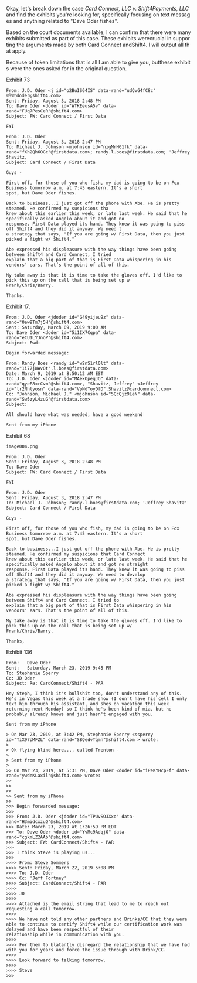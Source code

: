 O‌&#8205;&#8203;﻿⁠‍‍‌&#x200B;&#8205;&#x200B;&#8288;‎⁠‌‎‍‌&#8204;​&#8288;&#x200B;&#8205;​‌⁠‎‌‎﻿﻿k‌&#8288;‍&#8206;﻿﻿‌&#8205;‍&#8204;‌‌&#x200B;‎⁠‍​﻿﻿&#x200B;&#8205;&#8205;&#x200B;&#8205;&#8204;&#8203;⁠‍&#8204;&#8204;&#x200B;‌&#8204;‎&#x200B;&#8205;&#8288;﻿&#8205;&#8206;&#8288;a‎&#x200B;⁠&#8205;‍&#8206;&#8203;‎‌&#8206;⁠&#8205;‌&#8204;&#8206;​&#8206;‎​&#8288;&#8206;‍&#8288;﻿﻿&#8205;⁠&#8204;&#8205;‎‌‌‍&#8203;⁠&#8288;&#8205;⁠​&#8203;&#8205;‎&#x200B;‍y&#8206;‌&#8206;&#8204;⁠‌&#8206;&#8206;&#8203;​​‍&#x200B;‎&#x200B;&#8205;&#8206;⁠‎&#x200B;‌&#8204;&#8288;&#8205;&#8206;&#8203;⁠&#8288;&#8288;&#8206;﻿&#8205;⁠&#8204;‌&#8288;‎&#8203;‍⁠‍﻿﻿‍⁠,&#8204;&#8203;&#8204;&#8203;&#8204;‎&#8204;&#8203;&#x200B;&#8205;&#x200B;‌&#8288;﻿﻿&#8206;&#8203;​&#8204;&#8205;﻿​&#8204;⁠&#8203;&#8204;&#8203;‌&#8206;&#8204;&#8205;﻿&#8288;‌&#8204;​&#8206;&#8288;​&#8205;﻿&#8205;&#8206; l‎​&#8205;&#8203;​&#8204;&#8206;&#8288;&#8203;&#8203;&#8205;​‌​&#8203;‎‍﻿&#8206;&#8206;‎﻿⁠e​‌⁠&#8206;&#8288;﻿‌‎&#8206;﻿﻿‌&#8206;&#8288;&#8203;&#8205;‎&#8204;‌‌⁠&#8288;&#8288;﻿&#8206;&#8205;‎﻿&#8288;&#8288;&#8288;‌&#8203;⁠⁠t&#8288;‌&#8203;&#8204;⁠‌&#8203;&#8205;‎⁠&#x200B;‎&#8205;​&#8204;&#8206;&#x200B;‍&#8288;﻿⁠﻿‍﻿​&#x200B;‌&#8204;‎&#8204;'&#8288;&#8206;​&#8203;‍&#x200B;‍&#8203;​⁠&#8206;&#8203;﻿&#x200B;&#x200B;&#8204;&#8204;‌﻿&#8204;&#8203;‎&#8204;&#8205;&#8204;‌&#x200B;​⁠&#8288;⁠‎‍⁠&#8204;&#8203;‌&#8206;s&#8205;&#8288;‌⁠&#8203;‌​&#8205;&#8288;﻿﻿⁠​‌&#8288;&#8288;​‍&#8205;‍&#8288;‎​⁠&#8288;‎‍&#8206;​&#x200B;&#8203;​﻿​&#8288; b&#8288;&#8203;​&#x200B;⁠‌&#8205;⁠﻿&#8288;‎⁠​&#8204;﻿&#8204;&#x200B;&#8203;‌‌&#x200B;&#8204;﻿&#8203;&#8203;&#8206;&#8203;&#8203;﻿​&#8206;‎&#8288;﻿&#x200B;‌&#8203;&#8205;‍&#8206;&#8205;‎​r⁠‍&#8203;‌&#8205;&#8204;​&#x200B;‎⁠​&#8203;‎&#8204;‍&#8204;&#8203;‎‌‎‎&#8206;‎&#8288;‎‌&#8204;&#8206;⁠&#8288;&#8204;&#8203;⁠﻿&#8288;&#8205;‍&#x200B;‍&#8203;&#8206;​‌‎e﻿&#8205;&#8204;​&#8206;&#8203;⁠&#8288;&#8205;&#8205;﻿‌﻿&#8288;&#8203;&#x200B;&#8206;&#8205;&#8206;‍&#x200B;&#x200B;&#8204;&#8288;⁠&#8288;&#8204;‍&#8288;​&#8205;‌‍‍⁠​&#8204;&#x200B;&#x200B;&#8206;⁠&#8205;﻿⁠&#8204;&#8204;‍&#8288;&#8288;‌a‍‎‍&#8203;​⁠&#8203;&#8203;&#8203;&#8204;﻿&#8205;&#8204;&#8203;​&#8288;⁠‌&#8205;&#x200B;&#8288;⁠‍&#x200B;‎‌&#8205;&#8288;⁠‍﻿‌&#8288;⁠​&#8205;‌&#8206;&#8203;​⁠⁠​k‎&#8288;‌&#8204;‍&#8204;&#x200B;‎‌&#8288;‍&#8205;&#8288;&#8288;‌&#8203;⁠&#8288;​‌&#8204;﻿&#8206;﻿&#8203;﻿​‍‌‍&#8205;‌‍&#x200B;‎&#8203;﻿&#8205;&#x200B;​&#8288;​‌&#8203;‎‎⁠ d‎&#8203;&#8204;&#8288;‎‍&#8204;‌&#8205;⁠&#x200B;‎&#x200B;&#8288;﻿&#8288;&#8288;​‎⁠‎‌o﻿&#8203;&#8205;‌‍​&#8205;​‎‍&#8206;⁠​&#8288;⁠‌‍&#8204;⁠&#8206;‌&#8203;&#8205;&#8205;‌&#8288;‎w‍‎&#8203;﻿&#8203;​&#8206;&#8204;&#8204;&#x200B;‍​&#8205;&#8204;​‎​﻿&#8205;&#x200B;‎‍&#8203;⁠‌‍&#8288;‎&#8206;‍﻿﻿&#8206;‌&#x200B;&#8288;‍‍⁠⁠‌⁠​n&#8288;&#8204;&#8288;&#8203;&#8205;‍⁠‌&#x200B;&#8206;&#8204;&#8288;&#8206;‎‍&#8203;⁠‌&#8206;﻿‎​&#8205;﻿&#8203;‌&#8206;&#8204;&#8288;‌&#8205;&#8206;&#8206;&#8206;​​‍&#8203;​‎​&#8204;&#8288;‍ t&#8288;&#8204;&#8204;‎﻿‍​⁠&#8206;&#8206;&#8204;‍&#8205;‌‍&#8288;&#8288;﻿&#8206;&#8204;&#x200B;&#x200B;&#8205;&#8288;&#8204;&#8204;&#8206;&#8203;&#8288;&#8206;‍‌&#x200B;&#8206;&#8205;‎﻿﻿&#8288;&#8206;h﻿&#8206;‎‌‍‍&#8206;&#8206;‌‎&#8203;&#x200B;&#x200B;&#8288;‎‎‍‌‍‎​&#8206;⁠&#8205;&#8203;&#8203;⁠﻿‍&#8203;&#8288;&#8288;&#8288;&#8205;‎‍&#8203;⁠‍&#8288;﻿&#8203;&#8204;&#8206;&#8205;‎&#8204;e⁠&#x200B;‍‎&#8203;‌‎&#8288;⁠&#8206;&#8206;‌&#x200B;&#8206;⁠&#8288;&#8203;⁠﻿&#x200B;﻿&#8206;&#x200B;&#8206;&#8288;‎&#x200B;‍&#x200B;​‎‎‍‎﻿ c‌‍﻿﻿&#x200B;&#8206;﻿&#8206;‍⁠&#8204;‌﻿&#8204;&#8288;﻿&#8205;‎&#8204;&#8203;‎﻿&#8203;‌﻿⁠‍‎&#8203;⁠﻿‍⁠&#8288;⁠&#8204;‌&#8288;​​&#8203;⁠&#8288;&#8206;&#x200B;a&#8288;&#8204;﻿&#8288;&#8203;​​‍﻿&#8206;&#8206;‌​‍&#8204;&#8206;&#8203;​⁠&#x200B;⁠&#8203;﻿&#8204;‌&#8288;⁠&#x200B;‌&#8288;﻿⁠&#8206;&#x200B;s&#8205;&#8206;&#8206;&#8205;&#8203;‍&#x200B;&#8204;&#8203;‍&#8203;&#x200B;‍‌‎&#8205;⁠﻿​⁠&#8288;‎‎⁠⁠&#8288;e&#8204;&#8288;&#x200B;​⁠&#8204;‎&#8204;&#8288;&#8203;&#8205;&#8205;&#8205;‌‍‎⁠⁠&#8288;​&#x200B;‎‌&#x200B;​‎&#8288;&#8204;‎⁠‍&#8205;&#8204;&#8205;‎&#x200B;‌⁠‌&#x200B;&#8204;⁠&#8204;&#8204;‌﻿ *&#x200B;﻿⁠‍​&#8206;&#8203;&#8205;﻿&#8288;‎&#8288;&#8203;​‌​﻿​&#8205;&#8288;&#x200B;⁠C&#x200B;‌⁠&#8203;‌&#8203;‍&#8204;‎‌&#8288;﻿&#8203;⁠&#8205;‌&#x200B;&#8205;&#8203;‎&#8204;‎﻿‌&#8206;&#8204;‌a&#x200B;&#8205;⁠​​⁠&#8203;&#8205;​‍&#x200B;⁠&#8288;&#8203;⁠&#8203;‌&#8205;&#8204;‍&#8288;​r﻿‎&#8206;&#x200B;﻿&#8205;&#8206;﻿&#x200B;‎⁠​⁠&#8205;‎&#8288;&#8205;⁠‍‌&#x200B;&#8288;⁠‍&#8288;⁠&#8203;‍&#8288;﻿‍d‎&#8203;&#8205;‍&#8204;‎&#8206;‌&#8206;&#8288;&#8205;&#8206;‍&#8288;&#8206;&#8206;&#8204;​&#8205;‎​&#8204;​&#8288;&#8203;&#8205;&#8203;‌‎&#8205;&#8288;&#8205; C‌&#8288;&#8204;‍‎‎&#8206;‍​​&#8203;‌﻿﻿&#8203;&#8288;‌﻿⁠​&#8205;⁠‍‎&#x200B;​&#8206;&#8203;&#8288;&#8288;‎o&#8204;&#8205;&#x200B;﻿​‌‌&#8203;&#8206;‎&#8288;⁠&#x200B;&#x200B;&#8203;&#8203;&#8206;‍‎&#8203;‌&#8204;‍﻿‎&#8206;‍&#8206;&#8288;​‌‎&#8204;&#x200B;&#x200B;&#8205;﻿​&#x200B;&#x200B;&#8288;n&#8205;⁠&#8288;&#8288;‌&#8204;&#x200B;&#8288;⁠&#8203;&#8288;&#8205;&#8206;‎‌​​‌‌‌‎‌‍‍&#8206;&#8203;&#8288;&#8205;‎​﻿‍&#8206;&#x200B;&#x200B;&#8205;‌&#8204;&#8205;⁠⁠&#8204;&#8288;&#8288;⁠n​&#8204;&#x200B;‌‌&#8206;‍&#8204;⁠‎﻿&#x200B;⁠&#8205;&#8204;&#x200B;⁠&#8204;&#8206;&#8204;&#8205;&#8288;&#8288;‌‍‌‌&#8206;&#8203;‌﻿&#8206;﻿&#8205;﻿⁠&#8205;&#8288;&#x200B;&#8203;‌&#8288;​‎e‎​⁠&#8288;‌‌&#8205;‍‍&#8203;⁠&#8206;&#8288;‌‎&#8203;⁠‍&#8206;‎‌‍⁠‌﻿&#x200B;&#8288;&#8206;&#8204;‍﻿‍&#8205;‌&#8204;c&#8203;&#8205;⁠‍‎​‎﻿&#8203;&#x200B;&#8203;&#8206;‌&#8288;‍‍&#8288;﻿​&#8204;﻿&#8205;&#x200B;​‍&#8203;t&#8206;&#8288;&#8203;&#x200B;​‌​​&#8205;&#8206;﻿&#8204;‌&#8205;&#8205;﻿&#8288;&#8205;﻿&#8288;&#8205;&#8288;&#8206;&#x200B;​&#8205;&#8288;﻿‎‎&#8206;&#8205;&#8288;﻿‍&#8203;&#8204;&#8205;‍​&#8203;‌‎&#8288;‍‌‌‌&#8288;,&#x200B;​&#8204;⁠‍‎&#8205;﻿﻿‍&#8204;&#8205;&#8204;&#8203;&#x200B;⁠&#8205;&#8206;&#8203;‌‍ L⁠&#8206;&#8206;&#8288;&#8206;​&#8203;&#8204;&#8205;&#8206;&#8206;‎&#8204;﻿&#8205;⁠‎﻿&#x200B;﻿&#8206;⁠&#8204;‌&#8288;&#8205;&#8205;&#8206;&#8203;‎&#8288;‍‎﻿&#8288;⁠﻿&#8205;‎L⁠&#8206;‎​​‎‎&#8204;&#8204;‌‍&#8205;​&#8205;‌&#x200B;&#8204;&#8205;‍‍‎‎‎﻿⁠﻿⁠‎&#x200B;&#8206;&#x200B;‎⁠&#8203;﻿&#8203;⁠&#8206;&#8206;&#8204;&#8203;C﻿​⁠&#x200B;&#8206;‌‍&#8203;&#8206;&#8203;‎‌&#8204;‎&#8203;&#x200B;⁠﻿&#8288;&#x200B;&#x200B;&#x200B;​﻿﻿&#8203;‍&#8203;&#8206;‍‎‎‎&#8204;&#8288;&#8288;&#x200B;&#8288;&#8288;﻿&#8206;​‍ v&#8205;⁠&#8204;‎&#x200B;‎‌&#8204;&#8205;&#8205;&#8204;&#x200B;﻿&#8203;​⁠‌‍‌‌&#8206;⁠‍&#8204;‎﻿.‍﻿‍&#8203;​‎‌&#8205;&#8204;&#8288;⁠⁠‎​&#8288;‎&#8205;​‌﻿&#8205;﻿&#8206;⁠&#x200B;‎&#8205;&#8204;⁠‎﻿‌&#8288;‎﻿&#8206;‌&#8205;‍‎‌&#8205;&#8203;&#8205;&#8206;&#8204;&#x200B; S‌​&#8288;&#8203;⁠‌‌&#8205;&#8204;‍&#8203;&#8203;&#8203;&#x200B;&#x200B;&#8205;⁠&#8203;&#8204;​&#8206;‍&#8205;&#8288;&#x200B;‎&#8205;&#8206;⁠‍​‌⁠﻿⁠&#8205;﻿‎&#8205;‌﻿⁠⁠​﻿h&#8206;​⁠⁠​﻿&#8203;‍&#8206;​‌​⁠‌‌&#8206;‌⁠‎‍‍​‎&#x200B;&#8206;⁠&#8205;‌&#8205;&#8203;⁠﻿&#8288;‎​&#x200B;&#8203;⁠&#8203;‌&#8206;&#x200B;⁠&#8206;&#8203;&#8203;‍&#8206;‎i​​&#8206;﻿&#8205;&#8288;‎&#x200B;‌​‌⁠​​&#8203;&#8204;​​&#8288;&#8288;&#x200B;‎&#8288;&#8203;&#8204;‎&#x200B;&#x200B;&#8204;﻿f​&#8206;﻿⁠&#8204;&#x200B;⁠‍‍⁠‎&#8204;&#x200B;‌&#x200B;‍&#x200B;‍​‍﻿&#8205;&#8205;⁠t&#8205;&#8203;‌&#8203;&#8288;&#8206;&#8205;‎​&#8206;‌&#8203;&#x200B;‌&#8206;​⁠⁠&#x200B;&#x200B;​&#8205;‌⁠﻿‎​&#8206;‍​&#x200B;﻿‌4&#8205;‌&#x200B;‌&#8205;‌​​⁠‎‎&#8206;​&#8204;‎&#8204;‎&#8206;⁠&#8288;‎⁠‌&#8205;&#8288;&#8205;﻿&#8288;&#8203;&#8288;‎&#8288;&#8288;﻿&#8288;&#8203;&#x200B;&#8203;​&#x200B;&#8203;&#x200B;&#x200B;&#8203;&#8204;​&#8203; P&#x200B;‎&#8205;​&#8288;‌&#8206;‌&#8288;&#8204;⁠﻿﻿&#8288;‎﻿​&#8203;&#8204;​&#x200B;&#x200B;&#8204;&#8204;⁠‌⁠‍&#8206;﻿&#8288;a⁠&#8288;&#8204;​&#8205;&#x200B;&#8205;&#8205;&#8204;&#8203;&#8206;‎&#8204;&#8203;&#8288;&#x200B;‌‍‎&#8204;‌&#8288;‍​&#8205;‍&#x200B;‌​⁠‎&#8203;⁠&#8205;⁠​y&#8204;&#8288;&#8205;&#8204;⁠&#8205;&#8203;&#8205;‌​⁠&#x200B;&#8204;&#8205;&#8288;&#x200B;‍&#8203;&#8204;‍&#8203;&#8288;&#8288;&#8203;﻿&#x200B;​&#x200B;&#8205;​‍&#x200B;m⁠‎&#8205;⁠‍&#8203;‍‍&#x200B;&#8205;&#8204;&#8204;&#8203;‌﻿&#8203;&#8203;​﻿&#8203;​&#8206;&#8206;﻿&#8204;&#8205;&#8204;&#8206;﻿⁠&#8203;‎&#8206;​‎&#x200B;​&#8203;&#8206;e&#8288;&#8204;⁠​‍&#8203;&#8203;﻿‌﻿‍&#x200B;&#8206;&#8206;&#8288;&#8203;‍​​&#8204;&#8204;&#8204;‍‍&#8205;⁠​‎&#x200B;n﻿&#x200B;​&#x200B;&#8288;‌&#8204;‍&#8205;⁠&#8288;﻿&#8288;&#8204;‌﻿&#8203;&#8203;&#8204;&#8203;&#x200B;‌&#x200B;​﻿&#x200B;&#8205;‌​&#x200B;⁠&#8288;⁠﻿‌&#8205;&#8288;t‍&#8288;‍﻿﻿&#8288;⁠&#8288;&#8206;&#8204;‎⁠‍‍⁠‌&#8288;&#8203;‍&#8203;s﻿&#8203;&#8205;&#x200B;‎&#8203;&#8203;&#8288;&#x200B;﻿&#8288;⁠&#8204;&#8205;​&#8288;‌&#8205;‍‎‎&#8205;&#8205;&#x200B;⁠‍&#8203;‎&#8203;﻿&#8206;​⁠﻿&#8206;&#8205;‌⁠&#8205;&#8288;&#x200B;​,‎﻿‍‎‍​‍‍&#8205;&#8203;‍&#8205;&#x200B;⁠​‎&#8204;﻿&#8203;‎﻿&#8203;&#8204;﻿​&#8204;&#8203; L﻿⁠&#8288;​&#8206;‎‌​&#8288;&#8288;&#8205;&#8206;&#8203;&#8206;‎‎‎​﻿&#8203;﻿﻿‌&#8205;​&#x200B;‌&#8205;&#x200B;L&#x200B;&#8204;&#8205;&#8204;&#8288;&#8203;‍&#8204;‌&#8205;‌&#8205;‍⁠​‌‍﻿﻿&#8288;&#8206;&#8288;&#8205;&#8205;&#8288;&#8204;&#8205;⁠&#8204;‎&#x200B;&#8205;‍‌&#8205;C﻿​&#8205;⁠&#8205;‎‌‍‍‌‍&#x200B;&#8206;﻿&#8205;‎﻿&#8288;&#8203;&#8206;⁠&#x200B;&#8204;‍‍&#8288;&#8288;&#x200B;&#8206;&#8206;&#8206;&#8288;&#x200B;*&#8205;‎﻿​&#8204;&#8203;‍&#8203;﻿‌&#8205;&#8203;&#8203;﻿&#8288;​‌&#8206;&#8205;&#x200B;‎‌‎&#x200B;&#8205;‍‎⁠‍​&#x200B;‎&#8204;&#x200B;​&#8288;&#8204;&#8205;⁠​&#8204;‌&#8203;​​&#x200B;​ a&#8203;‌&#8205;&#8203;​‌&#8203;&#8203;‌&#8206;​﻿&#x200B;‌​&#x200B;&#8288;&#x200B;⁠‍&#x200B;⁠﻿&#8205;‍‍&#x200B;n‌&#8288;‍&#x200B;‎⁠⁠‎&#8203;‌‎‌&#8205;‌‍‎&#8206;‌﻿⁠‍‎‌﻿&#8206;⁠​‎‎&#8203;⁠⁠​‌d&#x200B;​‍&#8205;&#8288;&#8205;&#8205;&#8288;﻿&#8206;​&#8206;&#8204;&#8204;&#8205;&#8288;&#8203;​&#8203;&#8204;﻿&#x200B;&#8203;​&#8288;&#8206;&#8206;‎​‎&#x200B;​‌‍&#8203;‌&#8203;&#8206;‎&#8203;&#8205;&#8206;‎&#x200B;‌​​&#x200B;⁠ f&#8206;&#x200B;&#8206;⁠&#8205;&#8205;&#8203;​﻿&#x200B;&#8205;‍&#8205;&#8205;‌&#8204;​&#8205;‎&#8204;&#8203;‌‌&#8203;﻿‎&#x200B;‌‍&#8288;‍&#8204;‍﻿&#8205;⁠﻿&#8206;‎&#8203;‍&#8206;‍i‎‎&#8203;‌&#8204;‍&#8288;​&#8203;‌﻿&#8203;&#8206;&#8288;&#x200B;&#8205;&#8203;&#8205;‌‌⁠&#8203;&#8204;﻿&#x200B;&#8203;‍&#x200B;‌n‍&#x200B;‎&#8205;&#x200B;&#8288;&#8203;﻿‎&#8204;⁠⁠&#8203;&#8203;‍‎‌&#8206;&#x200B;&#8203;​&#x200B;‍﻿&#8206;​&#8205;&#8288;​&#8204;‎d&#8205;&#8288;﻿﻿&#8206;‌‎﻿⁠&#8205;&#8205;‍‍﻿⁠‎‍&#x200B;&#8203;‌&#8288;​‌&#8206;&#8205;&#8205;&#8206;&#8203;&#8288;&#8203;&#8288;‎‎&#8206;​‍&#8205;&#8205;&#8203;&#8203;&#8206;&#8204;&#8204;‍&#8203; t&#8204;&#x200B;&#8288;⁠&#8203;&#8204;&#x200B;‎‌&#8205;‎‎⁠⁠&#8205;&#8203;﻿﻿&#8204;&#8204;﻿&#8206;&#8204;&#8203;&#8204;&#8205;&#8204;​&#x200B;‌⁠‌h&#x200B;⁠&#8288;&#x200B;‎‌&#8205;‌​&#8288;&#8204;​&#8206;​⁠﻿​‌&#8204;&#8203;‍&#8288;‌&#8205;​&#8204;&#8206;​&#8288;&#8205;‌&#8203;&#x200B;&#8288;⁠‌&#8205;&#8205;e&#8203;&#8204;⁠﻿&#8203;&#8288;&#8203;‌‍&#8204;&#8203;﻿&#8205;‎﻿‎‌​⁠&#x200B;​‍&#8205;⁠﻿‍​&#x200B;​&#8205;&#8204;​&#8206;&#8204;&#8203;‎&#8288;&#x200B;⁠&#8204;&#8205;&#8205;⁠&#8204; e​‍&#8203;&#x200B;&#x200B;&#8206;&#x200B;‌&#8206;&#x200B;​⁠‎﻿​‍&#8205;﻿‌&#8205;&#8206;&#8288;⁠&#8203;&#8288;&#8206;‎&#x200B;&#8204;⁠&#8288;‍&#8204;﻿​&#8288;﻿&#x200B;&#8206;﻿&#8288;&#8288;&#8203;&#8205;&#8206;&#8205;‌x&#8203;﻿‍‎‎&#x200B;&#8203;&#8203;‍​‎⁠&#8288;‌&#8288;﻿&#8204;﻿﻿&#8205;‌&#8205;⁠﻿h&#8203;&#8204;‌&#8205;&#x200B;‎​&#8288;&#8288;&#8204;&#8205;&#8203;﻿‎&#8203;‍​&#8203;&#x200B;&#8205;‌⁠&#8205;&#8288;​‌‌&#8288;‎&#8203;&#8204;‍&#8205;​&#8288;‍i&#8203;&#x200B;﻿&#x200B;&#8204;​&#8288;﻿&#8205;﻿​&#x200B;&#8206;‎‍⁠‌‍‌‎​&#8205;&#8205;‍‌&#8206;&#8203;​&#8206;⁠⁠&#8203;&#8288;&#x200B;⁠​﻿&#8203;&#8203;⁠&#8206;﻿﻿b&#8205;﻿⁠&#8205;‌&#8288;‌&#8204;⁠&#x200B;&#8205;‎&#8203;﻿‍‍&#8203;&#8205;&#x200B;&#8205;‌⁠&#8203;﻿‍&#8206;⁠‌⁠﻿⁠⁠‎‎&#8288;‌&#8206;i‍&#8204;‎⁠‌‌&#x200B;&#8203;&#8204;&#x200B;&#8204;&#8205;&#8288;‌⁠&#8206;&#8205;‍&#8205;‍​&#8288;⁠​&#x200B;​﻿&#x200B;﻿t﻿‎​‌⁠&#8288;&#8205;​&#8204;﻿‍‌&#8288;&#8206;‎﻿﻿‎&#8206;‎&#8206;‍⁠‌‌﻿﻿​&#8203;‍&#x200B;&#8288;&#8205;‎&#8288;&#8203;&#8203;​‌⁠&#8288;&#x200B;s‍&#8206;‎&#8206;​&#8203;﻿&#8205;‍&#x200B;&#8204;&#8205;‌&#8288;&#8288;⁠&#8205;‎⁠&#8206;&#8288;‌&#x200B;&#8288;‍‍‌​&#8206;⁠&#8205;‌⁠​ y‌&#8288;‍&#8205;&#8204;⁠&#8203;&#x200B;﻿‎​&#8203;﻿​&#8205;&#x200B;⁠&#8206;⁠&#8288;&#8203;&#8288;﻿&#8203;‎﻿&#8288;&#8205;‍&#8206;&#8203;‍‍&#8203;&#8205;⁠&#8206;​o﻿&#8288;​⁠&#8205;&#8203;&#x200B;​​​&#8205;&#8205;&#8205;&#8288;﻿&#8205;&#8203;⁠﻿‎&#8203;&#8205;​‍‌&#8206;‌&#x200B;⁠&#8204;&#8203;‍&#8205;&#8205;⁠‌‍&#8204;⁠&#8206;&#8206;&#8288;&#8203;&#8203;u​﻿‍&#8288;⁠&#8205;&#8205;‌&#8205;&#8205;﻿‎‌&#8203;‍&#8204;​&#8288;﻿&#8205;‍&#8205;&#8203;&#8206;&#8203;&#8203;‌‍​‌‌'&#8203;&#8205;&#8203;&#8288;&#8205;‎﻿&#8206;&#x200B;﻿‎‌‎‍‌​‎​&#8204;&#x200B;‌&#8288;&#8204;&#8203;⁠﻿‌‎&#8203;&#8204;‎&#8205;&#8288;​&#8203;&#8288;‌&#8206;&#8204;﻿⁠&#x200B;r‌&#8206;&#8205;‎‎&#8203;&#8204;‍‎‍&#8206;⁠﻿&#8205;&#8205;&#8203;&#8205;&#8206;‌⁠‌﻿&#x200B;&#x200B;&#8203;‍&#8288;&#8288;&#8204;&#8206;⁠﻿‌e&#x200B;&#x200B;&#8203;&#8203;‌&#8288;&#8203;&#8206;&#8204;&#8206;&#8204;﻿‎‌‎‌&#8204;&#x200B;‌​&#8205;‌⁠⁠&#x200B;‌​&#x200B; l&#8288;⁠﻿&#8204;﻿﻿&#x200B;‌&#8204;​‎​‌​﻿‌‌&#8204;‎‍&#8206;&#8206;&#8288;&#x200B;&#8203;&#8204;&#8206;&#8205;&#x200B;﻿&#x200B;​&#8288;&#x200B;‍o‌‍﻿‎&#8203;&#8205;﻿‍‍&#8288;&#8203;‎‎&#8206;&#8205;‌⁠⁠‎&#x200B;&#8288;‌&#8206;&#8206;​‍​⁠&#8204;&#8206;⁠﻿&#8203;&#x200B;&#8204;&#8288;&#8206;&#8288;‌&#8204;‌&#8206;‎‌&#x200B;&#8204;&#8205;&#8288;⁠o&#8206;&#8206;&#8204;‍&#8205;‌&#8206;‌⁠&#x200B;&#8203;⁠‍‌﻿&#8288;﻿​‍‎⁠⁠&#x200B;&#8203;​⁠‌⁠​&#8206;⁠‍&#8206;&#8204;&#x200B;﻿&#8204;k&#x200B;&#8203;&#8203;&#8288;&#8205;&#8205;‎&#8203;&#x200B;​⁠​﻿‎⁠&#8206;⁠‌&#8203;&#8203;&#x200B;⁠&#8288;&#8288;&#8288;&#8288;‍​&#8203;⁠&#8206;​‍﻿‎‍&#8288;﻿‍&#x200B;&#8206;​i​&#8205;&#8203;&#8206;&#8204;&#8205;&#8206;&#8204;‎﻿&#x200B;​&#8203;&#8206;&#8288;⁠&#8206;&#8288;&#x200B;⁠‍‌&#8206;&#8204;&#8203;‎n&#8203;‎‌‎‎&#8204;&#8205;​&#8288;⁠​⁠&#8205;&#8206;​&#8288;&#8288;&#8205;&#8206;‎​&#8206;‍&#8203;﻿&#8203;&#x200B;&#8204;&#x200B;‍‌‎&#8288;&#8288;&#8206;&#8206;​‎‌﻿​&#x200B;‍&#8205;​g‍‌‌‍&#x200B;&#8206;‎​&#8204;⁠&#8288;&#8206;‎&#8288;&#x200B;&#8203;&#8205;﻿&#8206;‎&#8205;⁠&#x200B;&#8288;&#8288;‍‎&#8206;&#8205;&#8204;&#8203;﻿&#8288;‍&#x200B;&#8288; f&#8206;⁠‍&#8203;&#8205;&#8204;&#8203;&#x200B;‎‎​&#8288;‍​﻿‌&#x200B;&#8206;&#8203;‎&#8206;‎&#8204;​&#8205;&#8204;‎o﻿&#8288;&#8206;&#8288;&#8206;&#x200B;&#8205;&#8203;​‍‍‌﻿‌&#8288;&#8205;&#8205;⁠&#x200B;‎‍‎&#8288;&#8205;‍‍&#x200B;‎‌⁠⁠‍​&#8288;&#8206;r‎&#8206;‌&#8288;&#8206;&#8206;&#8203;&#8203;​⁠‌‌‍‎‌‌&#x200B;‌&#8204;‍⁠&#8203;&#8288;&#x200B;​​‎‍‎‎⁠​‎‎&#8205;‎‎​​﻿​​&#8203;&#8205;&#8205;‌,‌&#8205;&#8203;‎&#8206;﻿‎&#8206;‎&#8206;‎&#8204;&#x200B;&#x200B;﻿&#8205;&#x200B;&#8206;‌&#8204;&#8205;‍&#8206;​&#8204;&#8205;&#8288;&#8288;⁠⁠&#8205;&#8206;​&#x200B;﻿​‌​&#8203;&#8203;⁠&#8205;&#8288;&#8204;⁠&#8203;&#8204; s&#8206;&#8204;‍‌&#8204;⁠‎&#8205;&#8203;‌&#8204;﻿‎&#8205;​⁠&#8203;‎&#8206;&#8204;‌&#8204;&#8206;‌​‎&#8205;&#8206;&#8206;﻿​&#8203;‌&#8206;‍&#8205;​&#x200B;&#x200B;&#8204;p&#8204;&#8203;&#8203;&#8204;﻿‌&#8203;​‍&#8288;⁠﻿&#8203;&#8288;&#8204;‌&#8206;&#8288;‌&#8203;‎&#x200B;​‌&#8204;‌​​&#8205;&#8205;&#8204;&#8204;&#8205;&#8203;&#8204;&#x200B;&#8205;&#x200B;﻿&#8206;​‌&#8205;&#8203;⁠‎‌&#8203;e&#8203;‌&#8203;​‍&#8204;&#8288;&#8288;​​&#8288;&#x200B;‎&#x200B;﻿&#8204;﻿&#8204;&#x200B;&#8288;‍﻿&#8205;&#8206;&#8206;c&#8204;&#8204;⁠‎&#8288;⁠&#8205;‌&#8205;​&#8288;&#8204;⁠&#8205;&#x200B;‎&#8204;&#x200B;&#8206;﻿i&#8288;&#x200B;﻿‌⁠⁠‍﻿&#x200B;&#x200B;‌‌‍&#8288;&#8204;&#8204;﻿﻿&#8205;‎﻿⁠‎​﻿f&#8206;&#8203;&#8288;﻿⁠⁠﻿​&#8205;&#8203;⁠&#8203;&#8205;﻿⁠&#8204;&#8205;&#8206;‎&#8205;​&#8205;&#8206;‌﻿&#8203;&#8204;﻿​‍&#8288;‎&#8206;﻿&#8288;‎&#8203;&#x200B;i&#8204;&#8206;&#x200B;‌&#x200B;&#x200B;&#x200B;&#8206;&#8288;⁠&#8204;&#8205;&#8203;&#8206;‌‌‍‎&#8206;&#8206;‎&#8205;‌⁠﻿​‍⁠﻿‌‍⁠⁠﻿‎​&#x200B;​‎&#8204;‍&#8203;&#8205;‍‎&#8288;&#8288;&#8204;‍c&#8205;&#8206;‍&#8205;&#8203;​&#8203;⁠&#8206;&#8204;&#8288;﻿&#8203;&#8204;&#8205;‍&#8205;&#8206;&#8206;&#8204;‎&#x200B;‍&#8288;&#8206;&#8204;‎&#8206;‎‌&#8205;﻿‌&#x200B;‎a&#8206;‎&#8288;&#x200B;‎&#x200B;‍⁠﻿&#8206;&#8288;&#8204;⁠⁠‍&#8205;&#8204;﻿⁠&#8288;&#8205;‍﻿​&#8206;&#8205;‌﻿⁠&#8206;‍‎&#8205;⁠&#8204;&#8206;⁠&#8206;&#8288;&#x200B;l&#x200B;&#8288;﻿&#8288;&#8203;‌&#8204;﻿​&#8204;&#x200B;&#8203;‌﻿&#8204;‍​‍&#8203;&#8206;&#8204;&#8203;&#8203;‌&#x200B;&#x200B;⁠&#8205;‎&#8206;‌&#8206;‍&#8206;&#8204;&#8288;﻿&#x200B;l&#8203;&#8206;⁠‎﻿&#8206;&#8204;&#8206;‎‎‌&#8288;‌‍&#8206;‌﻿&#8205;&#8205;⁠&#x200B;&#8205;&#x200B;﻿‍⁠&#8203;&#8204;&#8206;​&#8288;&#8205;﻿‎﻿&#x200B;‌‍‎&#8205;y﻿&#8206;&#x200B;⁠&#8203;&#8206;&#x200B;&#8205;​​&#x200B;⁠‎‌&#8206;&#8288;‌&#8288;&#8204;&#8205;&#x200B;‎&#x200B;&#x200B;&#x200B;⁠‎‌﻿‍&#8288;&#8288;⁠&#8288;​⁠&#8288;&#8205;&#8203;&#8204;&#8288; f&#x200B;&#8206;&#8203;&#8288;⁠‌‍&#8203;&#8203;&#8288;﻿⁠​&#8288;‎‌&#x200B;&#8205;&#8205;&#8206;o‍&#8203;&#8205;‎&#8288;⁠&#8288;​‍‎​﻿&#8206;⁠​‌﻿‎‍‌​&#8203;&#8205;‍​‍‍&#8288;&#8204;⁠&#8203;&#8204;&#8205;c​‎​​‎‎&#8206;&#x200B;‍&#8205;&#8288;﻿&#8205;﻿‍⁠&#8204;⁠&#8288;&#8206;​&#x200B;‌&#8206;&#8205;&#x200B;‍&#x200B;&#x200B;⁠u‎&#8288;⁠&#8288;&#8204;&#8206;&#8206;‌﻿‎⁠​﻿&#x200B;‌&#8206;‍‎&#8206;⁠⁠‍&#8206;&#x200B;⁠&#8206;‌﻿&#8203;&#8204;&#8206;&#8288;⁠​&#8288;s﻿﻿​&#8206;‌&#8288;⁠‎‌‌​﻿&#8204;​⁠&#8206;&#8204;‍&#8204;​&#8203;⁠&#8205;&#x200B;i‍&#8205;&#8203;​&#x200B;&#8204;﻿&#8288;﻿&#8205;&#8288;&#x200B;&#8205;&#8206;&#8288;&#8203;‍&#x200B;‌&#8204;&#8203;&#8205;⁠​‍&#8205;‎⁠&#8204;&#8205;&#8206;​&#8288;n&#8206;&#8203;&#8288;&#8288;&#8203;&#8288;﻿&#8288;&#8206;​&#8288;&#8205;&#8206;‌&#8204;&#x200B;​﻿&#x200B;‍g&#8204;⁠‌﻿﻿&#8203;&#8206;&#8203;&#8288;&#8203;‌&#8204;‌﻿&#8203;​⁠​&#8205;‎‌‍&#8288;&#8205;&#8288;‌‍&#8204;&#8204;&#x200B;‌﻿&#8288;&#8205;‍﻿ o&#8205;‎&#8205;&#8204;‎‌⁠&#8206;‍&#8205;⁠&#8205;&#8204;&#8205;&#8205;‌&#x200B;⁠&#8206;⁠&#8205;&#8203;‌⁠&#8203;⁠&#8288;⁠﻿&#8203;​​&#8205;&#8288;‎‎&#8204;‍​&#8205;&#8288;‍​&#8203;‎‎n‍⁠&#x200B;‎&#8288;‌&#8204;‍&#8204;﻿&#8205;&#8206;&#8205;﻿&#8204;﻿﻿&#8206;&#8205;﻿‌&#8206;&#8288;&#8203;&#x200B;&#8288;&#8288;&#8206;&#8206;‍ t&#8288;‎&#8205;​⁠​⁠&#8288;&#8204;&#8204;⁠‌⁠‎&#8288;&#8206;​‍&#8206;﻿​&#8203;​e&#8203;&#8205;&#8288;&#8203;‌‌​‎﻿⁠‎&#8205;​​﻿&#8206;﻿‎&#8288;&#8288;&#8206;‌&#x200B;﻿&#x200B;‌‎﻿‎&#8288;&#8205;﻿‌﻿&#8206;&#8205;&#8205;‍‍&#8205;&#8205;&#x200B;​‎‍⁠&#8203;&#8204;​&#8204;x&#8288;﻿&#x200B;&#8205;​&#8204;&#8288;​﻿&#8288;‌&#8204;&#8204;​‍‌&#8204;&#x200B;&#8205;‎t‎&#8206;‌﻿&#8205;&#8203;&#8206;&#8206;&#x200B;&#8288;‌‍​﻿&#8288;&#x200B;&#8204;‌&#8206;⁠&#x200B;⁠&#8205;‍&#8204;⁠&#8206;﻿&#8206;⁠&#8206;&#8204;‍&#8204;​⁠‎&#8206;&#x200B;‍&#x200B;‌‎⁠&#8204;⁠⁠ m⁠&#8203;⁠⁠‌&#8205;&#8204;&#8288;⁠​​&#x200B;‌﻿&#x200B;&#8203;‍&#8288;﻿‌&#8288;&#8203;&#8204;‍&#8203;⁠&#8203;﻿&#8205;⁠&#8204;&#8288;​&#8203;&#8204;e&#8203;&#8205;‌&#8203;﻿&#8205;&#8288;&#8206;&#8204;&#8288;&#8203;&#8206;&#8206;​&#8204;&#8288;&#8204;﻿&#8204;&#8205;&#8205;﻿s&#8288;&#x200B;&#8203;&#8288;&#8206;&#8204;​&#8204;&#8205;‍‍&#8205;&#8204;‍⁠﻿&#x200B;⁠&#8205;&#8204;&#8204;‎&#8206;&#8203;﻿⁠‎&#8203;⁠​﻿‍&#x200B;s&#8288;‍‌⁠‍﻿&#8203;&#8203;‍&#8205;‌​﻿‎﻿&#8288;‎&#x200B;​&#8206;​‎&#8206;&#8288;&#8204;&#8203;⁠​&#8204;‌&#8203;‍&#8204;⁠‎‎&#8204;‍&#8206;‍‌&#x200B;‍⁠a&#x200B;‎&#8206;&#8288;&#8206;‎&#8203;‍&#8288;&#8204;&#8206;&#8204;&#8204;&#8206;&#x200B;&#8205;&#8206;‎&#x200B;‍&#8204;&#x200B;&#8288;&#x200B;&#8206;﻿‍g﻿​‌&#x200B;​&#8204;&#8205;&#8206;﻿​‎​‍﻿⁠&#8288;&#8288;﻿&#8206;‍&#8206;‎&#8205;&#8203;&#8204;‎&#8205;​&#8205;﻿​&#8288;‌&#8206;&#8204;e&#8203;‌﻿&#8204;​&#8204;&#8206;﻿​&#8206;&#x200B;&#x200B;&#x200B;&#8204;&#x200B;&#8288;‎‌‍‎&#x200B;&#8204;&#8206;‍&#8206;&#8288;‍&#8205;&#8203;‌‌‎&#8206;﻿​&#8288;‎&#8205;&#8204;&#8205;&#8203;⁠‌&#x200B;‌&#8203;‎‎s&#8206;&#8203;&#8206;&#x200B;&#8288;&#8204;&#8203;​​&#x200B;&#8206;&#8203;﻿‍&#8205;&#8204;﻿​‌﻿⁠&#8205;‎‎&#x200B;&#8203;⁠⁠‍&#8204;&#8203;﻿&#8206;‎&#8206; a​‎&#8204;&#8205;​&#8205;&#8206;​&#x200B;&#8206;‍​﻿&#8206;‌⁠&#8204;&#x200B;&#8205;&#x200B;‌n‎&#8205;‍&#8288;﻿⁠&#8204;&#8288;‍&#8204;&#8288;&#8206;&#8288;⁠&#8288;&#x200B;‍‍‍&#8204;⁠&#x200B;​&#8206;&#x200B;⁠&#8204;⁠&#8203;&#8203;‎‍&#8204;d‍&#x200B;&#x200B;&#8206;&#8204;&#8288;&#8203;&#8206;‎​﻿&#8203;﻿&#8206;&#8204;&#8204;&#8203;‌‌&#8288;&#8203;&#8204;&#x200B;​‍&#8203;&#8206;&#x200B;&#8288;&#8205;&#8204;&#8288;⁠​ a&#8205;&#8203;‌&#8203;&#8205;​&#x200B;&#8204;&#8203;&#8204;&#8206;&#8206;‍&#8206;&#8205;&#x200B;&#8206;‎‍‌&#8205;⁠&#8203;‌&#8288;&#8203;&#8203;﻿&#x200B;&#8288;&#8205;&#8203;⁠&#8203;n&#x200B;&#8203;&#8288;⁠﻿﻿‎&#8288;&#8206;&#8204;&#8206;‌&#8204;&#8288;​‌⁠‌​‎&#8203;&#8203;⁠&#8206;‌&#x200B;&#8203;&#8288;&#8205;‎‍​&#8205;&#8204;‎&#8203;&#8203;‎&#8203;﻿‍y‍‎​​‍‌&#8206;&#8205;&#x200B;‍&#8288;&#8203;‍&#8204;&#8288;​&#x200B;&#8288;‍﻿‎⁠&#8204;‎&#8206;t&#8203;​​&#8206;‌‎&#8205;⁠‍⁠&#8204;‌&#8288;&#8206;&#8203;⁠&#8203;﻿‍​&#8204;&#8204;‎‎‎&#8204;&#8204;&#8205;&#8288;&#8206;‍&#8203;﻿&#8204;h‎&#8288;&#x200B;&#8288;‌​&#x200B;&#8288;⁠‌‌‎&#8205;&#8288;&#8204;&#8203;‍‌﻿&#8288;‌&#8203;​﻿​&#x200B;&#8288;‌‎&#8203;&#8204;&#8203;&#8205;‌&#8206;⁠&#8205;&#8288;&#8203;⁠&#8205;&#8205;‎&#x200B;‌​‍&#8205;&#8206;&#8288;i‎&#8206;‍&#x200B;&#8204;&#8288;‎&#8203;&#8206;‍&#8203;﻿&#8203;&#8203;&#x200B;‎&#8288;&#8203;‌‎&#x200B;‎​&#8204;&#8288;‎⁠&#8205;&#8288;&#8203;&#8204;&#8203;&#8206;&#8288;&#8204;⁠&#8288;&#x200B;⁠‌&#8206;&#8204;⁠‎‎&#8204;﻿​﻿n​&#8205;​&#8203;‎&#8206;‎&#x200B;‍&#8288;﻿&#8204;&#8205;&#8206;⁠‎&#x200B;​&#8204;‎‌&#8206;&#x200B;​⁠&#8203;‎‎&#x200B;g‍&#8204;&#x200B;&#8203;&#8288;⁠&#8206;‍‍&#8203;‍&#x200B;‍&#8206;&#8206;&#8204;⁠​&#8204;​&#8203;&#x200B;‎&#x200B;&#8203;&#x200B;&#8204;﻿​‍&#8204;&#8205;&#8204;‌&#8204;⁠&#8205;&#8203;&#8204;​&#x200B;​‍⁠&#x200B;‌&#8204;​‎&#8204; r‍&#8206;‎‎﻿‍⁠&#8204;&#8205;&#x200B;&#8206;‍&#8205;&#8205;⁠&#8288;&#8288;&#8204;‍&#x200B;&#8205;‍​&#8205;&#8203;&#x200B;&#8288;&#x200B;​&#8288;&#8203;​&#x200B;‌&#8206;e‎‎&#8206;&#8205;&#8205;&#8203;&#8205;&#8205;‎&#x200B;&#8206;&#8206;‌&#8204;&#x200B;&#x200B;‍&#8288;&#8206;&#8206;&#8288;&#x200B;‍‌‎&#8205;‌﻿&#8288;⁠﻿﻿‌‍‎​‍&#8288;&#x200B;​‎​&#8203;&#x200B;&#8205;l&#8205;&#8204;&#x200B;‎&#x200B;‎&#8206;&#8203;‎&#8206;&#8204;‌﻿‌‎&#8204;&#x200B;&#8203;&#8206;‎⁠&#8203;​‌‎​‌​⁠‌‎&#8203;⁠⁠a&#8203;‎‌⁠‎‍&#x200B;‍&#8206;‍&#8288;&#8203;&#x200B;﻿‌&#8205;&#8288;​﻿&#8205;‍​﻿&#8206;&#8206;⁠&#8203;&#8206;&#8206;&#8288;&#8204;‌&#8205;&#8288;&#8203;​&#8205;‎&#8203;&#x200B;&#8288;⁠&#8205;&#8288;&#8204;&#8288;&#x200B;‎t⁠⁠‎&#8203;&#8205;﻿‎⁠&#8203;&#8206;⁠&#8206;&#8288;&#8203;&#x200B;&#8203;‍​​​&#8206;‍&#8205;&#x200B;&#x200B;e&#8206;​&#x200B;&#x200B;​‍&#8204;‍‌﻿&#8205;&#8205;&#8288;​&#8288;⁠⁠&#x200B;&#8204;‎d&#8204;&#8204;&#8205;‌&#x200B;&#8288;&#8205;&#x200B;‌​‌‌&#8205;&#x200B;&#8204;&#8206;‍​‌​‎&#8203;&#8288;&#8288;⁠&#8204;&#8288;&#8205;&#x200B;‍⁠&#8206;&#8204;&#x200B;&#8288; t&#8288;&#8204;‍&#8288;&#8205;&#8205;&#8203;⁠﻿&#8203;&#x200B;‌​&#8206;&#8206;﻿‎‎&#x200B;‍‌&#8203;﻿&#x200B;‎&#x200B;‎⁠&#8203;&#8206;​&#8288;‌‎&#8206;​﻿&#x200B;&#8203;&#8205;&#8206;﻿&#8204;&#8288;&#8204;​&#8204;﻿&#8205;o&#x200B;⁠‌‎&#8288;‎‍&#8203;‍​​&#8206;​&#x200B;‌&#8206;&#x200B;&#x200B;​&#8206;​﻿​⁠&#8205;&#8204;﻿​‍‌‌&#8205;&#8203;﻿ "&#8206;&#8203;‌⁠&#8204;&#8203;​‍﻿⁠&#x200B;&#8205;‌﻿&#8203;⁠&#8288;‍⁠﻿&#8203;&#x200B;&#8206;&#8203;﻿D&#8206;&#8206;&#8288;&#8205;&#8203;‍‍‍‌&#8205;‎&#8204;⁠​﻿&#8205;﻿‍‎​‍⁠‍​&#8204;&#8203;&#8206;&#8203;a‌​&#x200B;​‌&#x200B;‍⁠&#8206;&#8288;&#8205;&#8288;&#8206;​&#8204;&#8205;​&#8204;&#x200B;&#x200B;‌&#8288;&#8205;&#8203;&#8204;&#8203;&#x200B;v‍&#8203;﻿﻿&#8206;&#8204;​‌​&#8203;&#x200B;&#8205;&#8206;&#8206;﻿‌&#x200B;&#8288;&#8205;&#8288;&#8205;&#8206;&#8288;&#8288;&#8203;‌&#x200B;‍&#8203;&#8204;&#8203;​​⁠&#8206;&#8203;e&#x200B;⁠‌‎&#x200B;⁠​&#8203;&#8206;﻿‍‌&#8288;‍&#x200B;‎‌&#8203;&#8204;&#8206;&#8205;&#8206;‌﻿&#8205;&#8288; O&#8204;‎&#8206;⁠&#8204;‍​‌﻿&#8206;&#8206;‍&#x200B;&#8204;&#8288;⁠​⁠‌&#8206;&#8288;‌&#x200B;&#8288;&#8204;&#8205;﻿​&#8204;‍‎&#8203;&#8204;﻿‍&#8288;&#x200B;&#8204;‌&#8203;&#x200B;﻿&#8288;‌&#8205;﻿⁠&#8288;&#8288;&#8204;d&#8206;‎&#8204;&#8205;&#8206;‍&#8288;&#8204;&#x200B;&#8205;‍&#8205;&#8203;⁠&#x200B;​‍&#8288;​&#8205;&#x200B;&#x200B;‌&#8205;‌&#8288;&#8204;⁠&#8204;&#8205;​e&#8206;&#8204;‎&#8204;&#8203;&#8206;&#8204;&#x200B;‎​&#8206;‎​&#x200B;​‍&#8288;&#8206;&#x200B;‌&#8205;&#8203;&#8204;‎&#8288;&#8203;&#8205;‍&#8205;﻿‎&#8204;&#8288;&#8288;‌​&#8205;&#8203;&#8203;&#8206;&#8205;&#8288;⁠&#8205;‌﻿&#8204;r‌‎⁠&#x200B;&#8205;&#8204;​&#8204;&#8206;&#x200B;⁠⁠&#x200B;&#8203;&#x200B;﻿⁠​&#8203;‍‌&#8206;&#8206;&#8203;‌&#x200B;&#8288;&#8206;&#8206;&#8203;﻿&#8206;&#8204;‌⁠‌&#8205;‌&#8206;&#8203;‎ f&#8203;&#8203;&#8206;⁠&#8206;‎&#8205;&#8205;‍&#8204;‎&#x200B;‌​﻿‍&#8204;⁠&#8288;&#8204;&#x200B;‎‍&#8288;&#8203;&#8288;‎‎‍&#8204;&#8204;&#8203;⁠i​⁠‌&#8204;‌​&#x200B;&#8205;‍‌&#8203;‍&#8204;‌‍&#8203;&#8288;​﻿&#8203;﻿&#x200B;﻿⁠&#8288;‍﻿&#8205;&#x200B;&#8204;​&#8205;‎⁠‎‎‌​&#8204;s&#8288;&#8288;&#8205;﻿&#8206;&#8206;&#8206;‎&#8204;&#8288;​​‎⁠‍​‎&#8205;‌&#8204;‎‍&#8288;&#x200B;&#8206;⁠﻿​&#8288;⁠&#8204;h&#x200B;‍‎‎‌&#8203;‎⁠&#8204;‍&#8288;​&#8204;⁠&#8288;&#8205;⁠&#8205;&#8204;⁠​&#x200B;&#8204;&#8288;&#8203;‎e&#8205;‍‎&#8206;&#8204;‎‎&#8203;&#8288;&#8205;‍&#x200B;&#8203;&#8288;‍&#8205;&#8205;​‌&#8206;‍‎&#8206;&#8288;​‌⁠&#8203;⁠&#x200B;⁠&#8203;‍‎&#8288;﻿‌‍&#8288;&#8203;s&#8203;&#x200B;‌&#8204;﻿&#8205;⁠&#8288;&#8203;&#8204;&#8204;&#8206;﻿‎‌&#8203;&#8288;&#x200B;​​⁠&#8204;&#8288;&#x200B;&#8288;&#8205;&#8288;﻿&#8205;‌&#8206;&#x200B;﻿&#x200B;﻿‎﻿‍&#8204;&#8205;‍⁠‌&#8205;&#8205;⁠﻿‍&#8206;‎"‎&#8205;&#x200B;&#8204;&#8206;‌‎&#8204;﻿&#8206;&#8204;​&#8205;‎&#8204;&#8288;&#8203;⁠﻿﻿﻿⁠⁠​&#8203;&#8203;&#8204;‎&#8203;⁠&#8203;⁠.&#8203;​&#8205;&#8206;‍﻿&#x200B;&#8204;&#x200B;&#8205;﻿&#8205;&#8205;&#8206;​‎‌&#8288;‌&#8288;&#8288;&#8204;&#8288;&#8288;&#x200B;&#8288;&#x200B;&#8203;&#8206;‍​﻿⁠

B​‍&#8205;​&#8288;‍&#8206;&#x200B;‍&#8204;﻿&#8204;&#x200B;​&#8203;‍&#8205;‌​&#8205;​‌‎&#8203;‎&#8288;&#8205;‎&#x200B;⁠​&#8205;a&#8204;‌&#8206;&#8206;﻿&#8288;‎&#8204;⁠&#8204;&#8203;﻿&#8288;⁠&#8288;​﻿‍&#8288;&#8205;&#8205;&#8205;&#8206;&#8288;⁠&#x200B;⁠&#x200B;&#8204;&#8288;‍&#8206;s⁠&#8204;‍​&#x200B;&#8288;‍‎&#8203;&#8206;&#8205;&#x200B;&#x200B;&#8206;​‍&#x200B;‍&#8204;&#8288;﻿&#8288;​&#8206;‎⁠‎e&#8203;​&#8204;⁠&#8288;⁠&#8205;&#8203;​&#8204;‌﻿​⁠﻿&#8203;​⁠​⁠&#8206;⁠‎&#8204;&#8288;​&#8204;&#x200B;&#8203;‌&#8288;‌‌‍&#8204;&#8205;&#x200B;﻿&#8203;&#8204;d﻿&#8203;﻿‍&#8288;​⁠⁠‍﻿﻿&#8205;&#8204;&#8206;⁠‌&#8288;﻿&#8203;&#8205;&#8205;&#8288;​‍﻿&#8203;&#8206;‍&#8206;&#8206;⁠&#x200B;‍&#8288; o&#8203;&#8288;&#8203;⁠⁠﻿‎⁠‎&#8205;&#8203;‍​​&#8206;&#8204;&#8206;⁠‎&#8206;​&#8204;&#8204;⁠&#8206;﻿&#8206;&#8205;﻿‎&#8204;&#8205;‌﻿&#8206;﻿﻿&#8204;&#8206;​&#8206;&#8288;&#8205;&#8204;‍&#8205;n‍&#8206;&#x200B;&#x200B;⁠&#8203;&#8203;‍&#8203;﻿‎&#x200B;&#8206;&#x200B;&#8206;﻿​​‌&#8288;﻿&#8205;&#8288;⁠‎&#x200B;​&#8288;&#8206;​‌﻿⁠&#8206;&#x200B;&#8206;&#8204;&#8288;‎&#8288;⁠‎⁠&#8206; t‎⁠​‍﻿&#8205;&#8205;&#8288;﻿﻿﻿​‍&#8203;&#8203;‎﻿&#8288;﻿‌‎​‎​‍h​&#8288;‎‎&#x200B;&#8203;‌&#8203;‌‎&#8203;&#x200B;&#8205;‌&#8205;​&#8203;&#x200B;﻿⁠&#8204;&#8288;​​﻿‎e‍⁠‌&#8204;⁠&#8288;&#x200B;​​&#8203;﻿&#8205;‌﻿&#8204;⁠&#8203;&#8206;&#x200B;&#8206;‌&#8203;⁠ c‍&#8206;​&#8205;‌&#8206;&#8205;&#8203;&#8203;&#8203;&#8203;⁠﻿⁠&#8288;‍‌‍&#8206;&#8206;&#8205;&#8204;‎​&#8205;‎⁠&#8204;⁠﻿&#8288;‎‍&#8206;&#8204;&#8205;&#8205;​‎&#8205;‎⁠‌&#8205;&#8203;​‎⁠‍&#8204;o‎‎&#8288;&#8205;&#8204;&#8204;​﻿&#8206;&#8205;‌&#8205;&#8205;​‌⁠&#8204;&#8205;&#8205;&#x200B;​&#8205;‌​&#x200B;﻿﻿&#8288;‎&#x200B;‎‌‌‌‎&#8205;u&#8204;&#8203;&#8206;‌﻿‍&#8204;&#8204;‍&#8203;﻿&#x200B;‍&#8205;‌​﻿‍​‌&#8203;‍﻿‍&#8205;&#8288;⁠&#8204;﻿﻿&#8288;&#8206;‍​&#8205;⁠&#8206;&#8288;​&#x200B;‍&#8203;r‍&#8204;&#8206;&#8204;﻿&#8205;&#8204;&#8288;&#8288;&#8204;‍‍&#x200B;‌&#8205;&#8204;&#8206;‌&#8203;⁠‎‍​&#8288;&#8203;‌&#8288;‎&#8203;﻿t&#8205;&#8203;‎﻿&#8288;&#x200B;&#8203;​&#x200B;‍&#8203;&#8288;&#8204;⁠&#8288;&#x200B;‎‌‍﻿&#8204;&#x200B;&#8206;​⁠&#8205;&#8206;&#8206;&#8203;‎&#8288;&#8205;‍​&#8288; d&#8203;&#x200B;‌‍﻿​​​﻿&#8204;&#x200B;&#8206;&#8288;&#8204;&#8204;&#8206;​‍⁠﻿&#x200B;&#8206;&#8288;&#x200B;&#8288;﻿&#8205;‌‍‍&#8204;​&#8206;&#8288;​&#x200B;o&#8288;&#8204;&#8206;&#8204;&#8205;&#8288;‎&#8288;&#8205;‎﻿‎‍‌‌&#8203;&#8204;&#8205;&#8204;&#8204;&#8205;&#8204;c​&#8205;﻿⁠&#8288;﻿‎‍​​​&#8204;&#8206;&#8204;﻿&#8206;‎&#8288;&#8203;⁠&#8203;&#8204;﻿&#8204;⁠‍﻿&#8204;‌‍‍‍﻿‌⁠‍&#8204;​⁠‎‎&#8203;‍​u﻿&#8288;&#x200B;‎&#8206;⁠&#8206;⁠​‍﻿​&#8206;&#8205;​&#8204;&#8204;‎‌&#8203;‎&#8206;‌m‍‌&#8205;&#x200B;&#8206;&#8205;⁠&#8205;⁠‍&#8288;‌&#8205;‎&#8206;‌&#8206;﻿‌⁠​‍&#8206;​⁠‌&#8204;&#8288;‎&#8206;&#8205;&#x200B;&#8205;e&#x200B;&#8206;&#8288;‍&#8206;⁠‍&#8288;&#x200B;&#8203;‍‍&#8205;‌‍&#8203;​‌&#8288;&#8288;&#x200B;﻿&#8288;&#8206;&#8288;&#8203;&#8288;​​‍&#8288;‍⁠‎&#8206;&#8203;&#8203;&#8206;‎&#8206;n​‌&#x200B;⁠&#8206;‍&#8203;‎&#8288;&#x200B;‎&#8203;‌⁠&#8288;﻿&#8206;&#8205;&#8205;‌​&#8203;‍&#8206;⁠&#8204;&#x200B;​&#8205;‍‍‎​&#8288;﻿t‌&#8203;&#8203;‍&#8205;⁠​⁠&#x200B;&#8205;&#8205;&#8203;&#8206;‎​&#8204;&#8204;&#x200B;&#8206;&#8203;‍⁠&#8204;‍&#8206;‎&#8206;&#8203;&#8288;⁠﻿‌​&#8205;​&#x200B;﻿&#x200B;&#8203;&#8204;​﻿⁠‍‍&#8203;‎s&#8204;&#8203;&#8205;​‍‌&#x200B;‍&#8206;&#8203;&#8205;&#8288;&#8203;‌⁠﻿‌&#x200B;‍﻿&#8206;‌&#x200B;&#8206;​‎&#8288;&#x200B;&#8203;‍‌&#8288;&#8204;​ a&#8204;⁠&#8206;&#8288;‌&#8203;&#8203;⁠‎﻿‌﻿‌&#x200B;&#8288;‎&#8204;&#8206;⁠⁠‎&#8204;&#8206;&#8204;&#8206;&#x200B;⁠&#8205;&#8203;&#8204;‎‍‍‎‍&#8203;&#8205;&#8206;﻿&#8203;‎‎&#8205;&#8205;v&#8205;&#8204;&#8203;​&#8203;&#x200B;&#8204;&#8205;​​&#8203;&#x200B;&#8203;‎&#x200B;​﻿&#8206;&#8205;⁠&#x200B;‎&#8206;‌&#8203;​​&#8206;﻿‍﻿&#8205;‍‌&#8204;&#x200B;&#8206;﻿&#8205;&#8203;​&#8206;﻿a​‍&#8204;‍‌‎​‌&#8205;&#8206;‌&#8288;​⁠﻿‎&#8204;&#8203;‍&#8206;&#8205;&#x200B;&#8203;⁠‍⁠&#8203;⁠&#8288;&#8205;&#x200B;i&#x200B;&#8206;‍​&#8205;⁠‌⁠&#8205;⁠﻿&#8288;⁠&#8205;&#8206;&#8206;​‌﻿&#8205;‎&#8205;‌&#x200B;⁠​&#8288;⁠‍&#8206;&#8205;l‌&#8288;​‌‍⁠&#8203;&#8204;&#8205;﻿&#8288;⁠&#8206;&#8206;&#8288;&#x200B;&#8203;​&#8204;&#8203;&#x200B;‎&#8206;&#8203;⁠‍⁠&#8203;⁠&#8204;&#8204;&#x200B;a&#8204;⁠​&#8204;⁠‍&#8206;&#8206;&#8206;﻿&#8288;&#8203;&#8205;&#8205;‍&#8205;‍&#x200B;‍&#8288;‎‍‌​‌&#8204;&#8206;&#x200B;&#8206;&#8288;&#8206;⁠&#8203;b&#8288;&#8288;&#8204;&#8206;⁠‎‎‌&#8203;&#8204;‍&#8204;&#8288;&#x200B;‌‍&#8205;&#8206;‌‍&#8204;&#x200B;‌‌⁠&#8203;‌&#8204;&#8204;&#8204;⁠‌‌&#8205;&#8205;&#8288;l&#8206;&#8205;⁠&#8204;&#8288;&#8205;﻿‍⁠‍&#8206;&#8204;‍‎&#8206;&#x200B;&#8288;&#x200B;&#8288;&#x200B;⁠​⁠&#8288;​&#8204;&#8205;&#8203;&#8204;‎‍‌e⁠‎&#8288;‍﻿&#8288;​‎‎⁠&#8203;​&#8288;​​​‌‎​⁠&#8288;﻿⁠﻿⁠&#8204;﻿,​‍​​&#8206;‍&#8205;​​⁠&#x200B;&#8288;‍&#8203;‎‌&#8288;⁠‎‌‎&#8203;‌⁠ I‍‍&#8206;&#x200B;&#8204;‍&#8205;﻿&#8205;&#8203;&#8288;&#8206;&#8206;&#8206;​‌‌&#x200B;&#8203;﻿‍&#8288;&#8204;&#8206;&#8203;‎ c﻿⁠⁠&#8203;‍&#8203;​‍&#8288;‍‍﻿﻿‍‍‌&#8203;&#8288;﻿﻿&#8203;&#8205;‎‍&#8203;‎&#x200B;&#8205;⁠‍&#8288;&#x200B;&#8205;﻿&#8204;&#x200B;&#8204;&#8204;⁠‌&#x200B;‍&#8206;⁠&#x200B;&#x200B;&#8288;&#8288;a‎‌&#8288;&#8206;&#8204;‌&#8204;&#x200B;﻿⁠&#8206;‎​﻿﻿﻿&#8204;&#8203;&#8204;&#8288;&#8203;﻿‍n‍&#8203;&#8203;﻿⁠​‍﻿&#8203;&#8206;‌&#8205;&#8204;​‍‍&#x200B;&#8288;‍‍​⁠&#8203;&#8204;‎&#8288;&#8205;&#8204;&#8204;&#8204;&#8203;‎&#x200B;&#8206;‎&#8204;&#x200B;​&#8203;&#8206; c‍​﻿​‌⁠&#x200B;&#8204;&#8288;‍&#8204;⁠&#8203;⁠&#x200B;‌‍&#8205;​&#8288;⁠﻿‎&#x200B;⁠o&#8203;&#8288;‍‎⁠﻿‍‍&#x200B;‍‍&#8206;&#8203;&#8204;​&#8205;‌﻿﻿‍&#8203;﻿‎&#8205;&#8205;&#8206;‌&#x200B;&#8205;⁠‍﻿‎&#8205;&#8203;‌&#8205;&#8204;﻿&#x200B;⁠‍&#8205;﻿‌n&#8203;‎&#x200B;‍​&#x200B;&#8206;&#8288;&#8204;&#8205;​‎&#x200B;‌&#x200B;&#8203;‍&#x200B;​&#8206;‌‎&#8204;​&#x200B;&#8203;﻿‌‎‎&#8205;‎&#8288;‎&#8288;&#8204;f​&#8203;⁠&#8203;&#8205;&#8205;​&#8204;‌&#8204;&#8288;﻿&#x200B;﻿‎&#8204;&#8203;&#8288;‌&#x200B;​⁠&#8203;&#8205;i​⁠&#8204;‍‌​‌⁠​&#8206;‌​&#8203;&#8206;‎‍﻿⁠​​&#8203;&#8288;⁠&#8206;⁠﻿﻿‎&#8204;‌⁠⁠&#x200B;⁠‍r‍&#x200B;‌&#8288;&#8204;​‌⁠﻿&#8203;‍&#8203;&#x200B;&#8206;&#8288;‍‌⁠﻿&#8205;⁠&#8206;&#8203;&#8206;&#x200B;﻿​⁠﻿&#8288;﻿&#8206;&#8203;&#8206;&#x200B;​&#8203;&#8204;‌&#8205;m﻿​⁠‍‎‍﻿&#8205;&#8203;‎&#8204;&#8206;​‌&#8205;‌‎&#x200B;&#8204;&#8203;&#8203;‎&#8203;‍&#8203;&#8288;‍﻿‌​⁠&#8206;&#8205;&#8204;‎&#8204;​​﻿‎&#8205;&#8288;​​&#8288; t&#8205;‍&#8288;&#8206;​⁠&#8203;&#8288;‍&#8204;&#8206;‌⁠&#8203;‌​﻿&#8205;﻿&#8205;‍&#8204;h&#x200B;&#8204;&#8206;&#8206;&#8288;&#8205;⁠&#8203;&#8205;﻿‎‍&#8206;‌&#8206;​&#8206;‎&#x200B;&#8206;‍&#8204;&#8205;⁠&#8204;﻿&#8288;&#8288;&#8205;&#x200B;‎﻿‌﻿&#x200B;&#8203;&#8206;​&#x200B;​&#x200B;&#8288;&#x200B;⁠&#8205;‌&#8206;&#8205;‍‎a⁠&#8205;&#8206;&#8203;&#8206;⁠&#8205;&#8206;⁠&#8203;‎‌⁠&#8204;​&#8288;&#8203;⁠&#8203;‎﻿&#8203;‎t‍&#8204;&#8288;⁠⁠&#x200B;&#8203;&#8206;⁠&#8204;&#8206;&#8204;﻿&#x200B;&#8203;​​​&#x200B;﻿ t&#8204;&#8206;‍‎&#8288;﻿&#8288;﻿&#8204;‌&#8288;﻿&#8204;&#8203;‍‎‎‍﻿﻿h&#8288;‎﻿&#x200B;⁠&#8203;&#8204;​​&#x200B;&#x200B;&#8205;&#8206;&#8205;&#8205;&#8205;&#8288;‎‎&#8206;&#x200B;&#8204;&#8288;&#8288;&#8205;⁠​‌‍‎&#8204;&#8288;‌‎‎‍﻿&#8204;​‌&#x200B;⁠⁠‎‎⁠﻿e&#8288;‌&#8288;&#8203;‎&#8205;﻿﻿&#8288;&#8288;&#x200B;&#8205;&#8205;&#8205;&#x200B;&#8204;&#8203;‌&#8204;‌‍&#8204;&#8288;&#8205;&#x200B;‎‎&#8288;‌​⁠&#8205;﻿﻿&#8203;​​⁠&#8204;&#8204;‌&#8204;r&#8206;&#8203;‌&#8288;&#8205;‎&#8203;​&#8203;​&#8206;&#8288;﻿&#x200B;&#x200B;&#8204;&#8205;&#x200B;﻿‌&#8206;&#x200B;e&#8203;&#x200B;&#8203;&#8205;‌⁠&#8204;&#8288;﻿&#8206;&#x200B;⁠‌‎&#x200B;​&#8205;﻿⁠&#x200B;‍&#8206;&#8204;‍&#x200B;&#x200B;&#8203;‍&#8204;‎‌﻿&#x200B;&#8204; w‌‌﻿‎⁠&#x200B;⁠&#x200B;&#8288;&#8204;‎‌&#8206;&#8205;&#8288;⁠﻿&#8206;&#8205;﻿&#8288;‍&#8206;‍&#x200B;‍﻿&#8206;‎﻿‍&#8205;‎&#8205;‌&#8205;&#x200B;&#8203;&#8204;&#8203;e‍​&#x200B;&#8204;‌⁠&#8203;&#8203;&#8288;&#8288;&#8204;&#8205;&#x200B;‎​&#8203;&#8206;‌&#8205;&#8204;&#8205;⁠r&#8205;&#8288;‌&#8203;&#8205;&#8204;&#x200B;‍&#x200B;&#x200B;﻿&#8204;﻿​‌&#8204;&#8205;‎&#x200B;&#x200B;&#8205;⁠&#8205;‎&#8204;‍&#8204;&#8205;&#8203;&#x200B;&#8205;⁠&#8204;⁠&#8288;⁠&#8204;&#8205;e&#8206;&#8203;&#8288;&#8288;​‌&#x200B;​​&#8205;‌&#8206;​&#8203;&#8203;⁠&#8206;‌&#8204;&#8204;&#x200B;‎&#8205;‍‌&#8204;﻿​&#8203;&#x200B;&#8205;‌&#8206;&#8288;‎&#8203;&#8203;&#x200B;&#8288;&#8206;&#8203;‍&#8288; m&#8203;&#8288;​‌​&#8205;﻿&#8288;&#8204;‎&#8206;‎&#x200B;​​&#8203;&#x200B;‌​‌&#8203;&#8205;&#8205;‍&#8288;&#8206;&#x200B;​&#8206;&#8203;&#8205;⁠​&#8206;​a‌‎⁠‌⁠‌‌⁠&#x200B;‌&#8288;&#8204;‎﻿&#8206;&#x200B;​&#8288;⁠‌⁠​n‌&#8288;​&#8203;&#8203;﻿‎&#8288;⁠​&#x200B;&#8288;​&#x200B;&#8205;‍&#x200B;&#x200B;&#8288;&#8206;&#8204;﻿‍﻿⁠&#8204;﻿&#x200B;​&#8288;&#8288;&#8203;‌&#8206;​&#8205;y&#x200B;&#8206;‍&#8204;‎&#8204;‎&#x200B;&#8203;‌&#8205;&#8288;‎‎&#x200B;​&#8206;&#x200B;&#8205;&#x200B;&#8204; e&#8203;​&#8206;&#x200B;⁠&#8203;&#8206;‎‍&#8206;&#x200B;&#x200B;&#8206;&#8204;&#8204;&#8205;&#8288;&#8288;&#8205;​﻿&#8206;x﻿&#8203;&#x200B;‌&#8288;‎&#x200B;﻿⁠‍&#8203;&#8206;﻿&#8203;&#8203;​&#x200B;‌&#8204;‌‎‎‍&#8288;&#8206;&#8288;&#8205;h&#8203;&#8206;&#x200B;‍﻿⁠&#8203;﻿&#8203;﻿⁠⁠&#8204;﻿​&#x200B;&#8206;&#8206;&#8205;&#8203;‍﻿&#8205;&#8206;⁠&#8204;​‌‌&#x200B;‍&#8205;‌&#x200B;‎﻿‍&#x200B;&#8204;&#8288;﻿‎&#x200B;i‎&#8204;&#8288;‎&#8204;⁠&#8288;&#8204;&#8288;‌​&#x200B;&#8288;&#8203;&#x200B;​&#x200B;&#8203;&#8205;&#8206;&#8205;​‍&#8206;﻿‌&#8288;&#8203;​‍​&#x200B;‎&#x200B;&#8203;﻿‍&#8206;&#8206;b&#8203;‎﻿⁠﻿‎&#8205;‌‌‎‌&#8203;&#8203;‌﻿&#8203;&#x200B;﻿‎&#8204;‍‌&#8205;‌&#8288;&#8205;i&#8204;&#8204;&#8204;‎​‎‍&#8204;⁠﻿&#8205;⁠‎&#8203;&#8203;‍⁠‍&#x200B;&#8206;‌t​&#8206;‎&#8204;﻿&#8288;‌&#8203;&#x200B;‎&#8288;‍&#8206;﻿&#8204;&#x200B;​‌﻿&#8203;&#8206;&#8288;&#8206;s﻿‍&#8203;&#8288;&#x200B;&#8204;﻿&#8206;&#8206;​‌&#8203;&#8206;​﻿‍&#8203;&#8204;&#8288;﻿‎&#8205;&#8205;&#8203;‎‎&#8206; s﻿⁠‍‎‎&#8288;‍​​​&#8203;&#x200B;&#8204;&#8204;&#x200B;⁠‍&#8206;&#8205;‍&#8204;&#8204;&#8205;⁠&#8205;﻿&#8206;&#x200B;​‌&#8288;&#8205;⁠​‍&#8203;‎‍‍⁠‍&#8206;‎u‎&#x200B;&#8204;&#8206;﻿&#8288;​&#x200B;&#8206;&#8204;​‎&#8288;​‎﻿&#8206;&#8203;‎&#8206;b‌​﻿&#8203;&#8206;&#8205;&#8288;​&#8288;‌&#8205;&#8205;⁠‍⁠&#8288;‎‌&#x200B;&#8203;‌​&#8288;&#8204;⁠⁠&#8205;&#8288;&#8204;‍&#8288;​‌⁠‍&#8204;‍&#x200B;m&#8205;&#8288;&#x200B;‍&#8203;&#8288;﻿&#8205;⁠&#8205;⁠&#8203;‍⁠&#8203;&#8203;⁠&#8205;﻿&#8206;‎​&#8288;&#8204;&#8205;‎​&#8205;&#8205;​‌&#8205;&#8204;‍⁠‎i&#8206;⁠‍‎&#8203;⁠&#8204;&#8206;‎&#x200B;​‎&#x200B;​‌&#8206;&#8205;&#8204;&#8288;⁠​&#8205;﻿&#8206;&#8205;‎﻿&#8204;&#8206;&#8204;‍&#x200B;‍‌t﻿﻿&#8206;﻿&#8206;‍‍﻿⁠&#8206;&#8203;​⁠&#x200B;&#8205;​&#8204;&#8205;&#8205;&#8203;﻿⁠&#8205;﻿‍﻿﻿‌﻿⁠⁠&#8204;&#8205;t⁠‌⁠&#x200B;﻿&#8288;‎&#8205;&#8206;‎&#8205;‌&#8203;‎‍&#8206;‍&#8204;&#8203;&#8206;​​&#8204;e&#8204;&#x200B;⁠&#8204;​&#x200B;&#8204;​&#x200B;&#8204;&#8288;⁠&#8206;&#8205;‌‌‌&#8203;‌‍‌&#8206;﻿‎⁠&#8206;&#8205;⁠‌⁠‌&#8206;d‌&#8206;&#8205;﻿&#x200B;&#8204;‎&#x200B;&#8205;&#8205;‌&#x200B;‎⁠﻿‍‍&#8206;‎‎&#8288;⁠&#x200B;﻿&#8204;‍​‎‎‌‌&#8288;‍&#x200B;‍​&#8206;‌&#8288;‍&#8206;&#8205;‌&#8203;⁠&#8288;‌‌ a‍﻿&#8205;⁠&#8288;&#8203;&#8205;&#8206;​&#8204;‌&#8204;&#x200B;​&#8206;‍‍&#x200B;&#8288;&#x200B;&#8206;‍&#8206;​&#8205;‌&#8288;s‌‌﻿&#8206;&#8204;&#8205;‌⁠​﻿﻿&#8205;﻿​‍&#8204;‌&#8288;&#x200B;&#8288;﻿‍&#8204;&#x200B;​&#x200B;&#8204;&#x200B;&#8206;​&#x200B;&#8205;‎&#8206;‎﻿‎​‎&#8204;&#8288; p‎&#x200B;‍&#x200B;⁠‍&#8203;&#8205;&#8203;‍&#8203;&#8288;‎&#8288;&#8204;‌&#8205;‍&#8205;﻿&#x200B;&#x200B;‍&#8206;&#8203;‌&#8204;‌&#8203;&#x200B;&#x200B;&#8204;&#8206;&#8206;&#8206;&#8204;﻿&#8206;&#x200B;&#x200B;&#8206;&#x200B;&#8288;a‍‎​&#8205;﻿﻿​‎﻿​⁠&#8203;&#8203;&#8204;&#8288;‌&#8203;‍‍‎&#8205;&#x200B;&#8288;﻿​⁠&#8288;&#8204;&#x200B;&#8205;‍‌‍&#8206;&#8206;&#8206;‌&#8288;r&#8203;&#8206;&#8203;​&#8204;‌‍&#8205;&#8204;‎&#x200B;&#8203;‎‌&#x200B;‌⁠&#8206;⁠&#8288;&#8205;&#8288;&#x200B;&#x200B;‍&#8288;‎‌&#8203;‎&#8206;⁠‍‍&#8203;​﻿⁠&#8203;﻿&#8288;⁠﻿&#x200B;&#8203;&#8205;&#x200B;&#8204;t&#8205;&#8205;&#x200B;&#8205;&#8206;&#8204;‌﻿﻿​&#8203;&#x200B;&#8205;‎‌&#8288;&#x200B;&#8288;&#8206;⁠⁠&#8203;&#8206;&#8203;‎&#8205; o&#8288;&#8203;‌&#8288;&#8203;‎&#8205;&#8288;‍﻿&#x200B;&#8288;​&#8203;&#8204;&#8206;&#8203;&#8205;﻿﻿&#8204;‌&#8206;&#8288;&#8206;&#8206;&#x200B;&#8206;‍‍&#8205;‌&#8288;﻿‍&#8288;﻿‎&#x200B;&#8203;‌&#8288;‌f&#8206;﻿&#8288;&#8203;​‎&#x200B;&#8205;‍‍&#8205;⁠&#8204;‌﻿⁠‎&#8206;&#8206;&#8204;‎​&#8204;﻿&#8206;‍‍&#8203;‎&#x200B;﻿&#8205;‎&#x200B;&#8205;&#8288;​&#8205;&#8288;⁠&#8288;​‌&#8204; t&#8204;&#8206;&#8205;‍​&#x200B;&#x200B;&#8288;⁠‎&#x200B;&#8203;&#8205;﻿‎‎&#8203;‎&#8204;&#8203;&#x200B;&#8204;‎‍&#8206;﻿&#x200B;‍⁠﻿﻿&#8206;&#8206;&#8204;&#8206;‍&#8288;&#x200B;‎⁠&#8203;‎&#8206;&#8204;&#8204;&#x200B;&#8206;‌h&#8205;﻿&#8205;&#8288;&#8205;⁠&#x200B;﻿&#x200B;‎&#x200B;⁠&#x200B;​⁠​​&#8205;&#8204;&#8203;‌&#8204;&#8203;&#8203;‍i‌&#8204;‌&#x200B;&#8205;‎&#8205;‎&#8206;&#8205;﻿⁠&#x200B;‎&#x200B;&#8206;⁠‌﻿﻿‍&#x200B;s‍﻿‎&#8203;‍‍&#8204;&#8203;&#x200B;&#8205;&#8206;​&#8288;‎⁠‎‍‍&#8204;‎&#8203;‌&#8206;&#8205;‌&#8205;‌&#8203;&#8206;&#8205;&#x200B;&#8288;⁠&#x200B;‍&#8288;&#8205;&#8206;‍‎‌&#x200B;⁠&#8206;⁠ c&#8205;&#8206;‌&#x200B;&#8288;‎‍&#8206;‍&#8206;&#x200B;﻿‎⁠&#x200B;&#8206;﻿‍‎&#x200B;‎​‎&#8288;&#8205;&#x200B;⁠&#x200B;⁠‌​&#8204;‍&#8205;a&#8204;&#8204;﻿&#8205;&#8288;‎‌&#x200B;​&#8205;&#8204;&#8288;⁠‎﻿​&#8204;‎‍&#8206;﻿‌‎&#8204;&#8205;​‌&#8205;&#8206;&#8206;‌﻿&#8204;s&#8205;&#x200B;&#8203;&#8205;​﻿&#8206;&#8205;&#8204;&#8205;&#8205;&#8288;&#8203;&#8204;﻿⁠​&#8288;&#8203;‌‌⁠&#x200B;&#8203;&#8203;&#x200B;&#8206;‎&#8203;e&#8288;&#8203;&#8203;&#x200B;​‌‍‌﻿&#x200B;&#x200B;&#8288;‍‎‎&#8206;‎&#8206;‍﻿&#8203;&#8288;‌&#8204;﻿‍‍‍​​‎​&#8203;&#8204;&#8288;&#8204;.&#8205;‍‎&#8288;&#x200B;&#x200B;&#8206;&#8205;&#8203;&#8288;⁠&#8288;&#8288;&#8288;&#8206;&#8204;​&#8203;⁠‎‎&#8205;&#8206;‌&#8206;&#8203;​​&#8288;⁠‌﻿‍&#8204;‍‌&#8205;‎‎‍‍‎&#8206;⁠ T⁠&#x200B;&#8288;&#8204;‎&#8205;​﻿&#8288;&#x200B;​‍&#8288;&#8204;‎&#8206;‌&#8206;‌‎&#8203;&#8288;‌&#8205;‌&#8206;&#8204;&#8206;&#x200B;﻿&#8204;‎&#8205;&#8204;⁠&#8205;&#8205;&#8203;&#8203;&#8203;&#8206;​&#8205;h&#x200B;&#8203;&#8206;‌‎&#8204;&#8204;&#8206;​‌&#8204;‌⁠​&#8288;&#8205;⁠&#8203;‌&#8288;&#x200B;‍&#8205;‎​&#8205;&#8205;&#8206;​&#8206;&#8205;&#8206;&#8288;‎&#8206;﻿&#8203;e&#8206;‎‎&#8288;​&#8206;&#8204;‍﻿&#8203;&#8205;‍&#x200B;&#8204;&#8288;⁠﻿&#8206;&#8205;&#8204;&#8204;&#8288;‌​⁠​﻿&#8204;&#8204;​‍​‎&#8203;s&#8204;&#8204;⁠﻿‌&#8203;&#8203;﻿&#8205;‎‍⁠&#8206;&#8206;&#8204;​&#8203;&#8204;⁠⁠‌‎&#8203;&#8206;⁠e‎‌&#8205;&#8204;&#8203;﻿‍&#8204;&#8205;‌‍‍‍&#8205;‌&#8204;‌&#8205;&#8204;&#8206;&#8203;&#8203;&#8206;&#8203;‍​&#8206;&#x200B;‌&#8205;﻿​&#8206;&#x200B;&#8204;&#8204;⁠ e‍‎&#8204;&#8203;&#8206;﻿&#x200B;&#8205;⁠﻿&#8205;‍&#8203;​&#8206;⁠&#x200B;‍﻿&#8203;‎⁠‍&#8288;&#8204;&#x200B;&#8203;﻿﻿&#8205;&#8204;&#8203;‍‎﻿‎⁠﻿​&#8205;​﻿&#8205;&#8205;&#8203;​⁠‍&#8206;x‎﻿&#8204;&#8288;⁠&#8205;&#x200B;&#8203;​‎&#8205;&#8204;&#8206;&#8205;‎&#8205;‎&#8203;﻿&#8206;‎‍‌&#8288;&#8206;&#8204;&#x200B;&#x200B;&#8205;&#8206;⁠⁠&#8203;﻿&#8205;&#8204;&#8205;‎&#8206;﻿​‌​‍﻿‌​‌&#8288;﻿h‎​‎&#8206;&#8204;&#8204;‍&#8204;‌‎&#8204;​&#8204;﻿‌‎&#8205;‌&#8205;&#8204;&#8206;&#8288;⁠&#8203;&#x200B;﻿&#x200B;⁠​&#8204;&#x200B;&#8288;i‍‍⁠&#8205;&#x200B;‍&#8288;‎&#x200B;&#x200B;‌&#8288;&#8205;&#8205;&#x200B;﻿&#8204;‎&#8203;​﻿‌‍b﻿&#8288;&#8288;&#x200B;‎⁠&#8205;&#8206;‍&#8288;&#8203;​&#x200B;‎‎‌⁠‎⁠‌‌&#8288;​&#8205;‌&#8204;‌&#x200B;&#8206;‌‍‍&#8205;​&#8288;i⁠​‍‍&#8205;&#x200B;​﻿&#8288;﻿‌&#x200B;&#8204;⁠‌&#8204;&#8206;&#x200B;&#x200B;‍‍⁠&#8205;&#8204;‌‎‍&#8206;​&#x200B;⁠⁠﻿​&#8205;‌&#8204;t&#8204;﻿&#8288;﻿⁠‍&#8205;‌&#8203;&#8204;&#8206;​​⁠&#8288;‎&#x200B;&#8203;&#8203;​﻿&#8203;‌‌&#8288;‎s&#8288;&#8288;&#8288;‌&#8288;&#8204;&#8205;​​&#8203;&#8205;⁠&#8204;&#x200B;‎&#8206;‌&#8288;‍‌&#8205;﻿&#8204;‎&#x200B;&#8205;&#8203;&#8288;﻿&#8203;﻿&#8206;‎﻿&#8204;​&#8206; w&#8205;&#8203;​‌⁠​﻿​&#8206;&#8204;&#8204;&#8288;⁠‎﻿&#8288;&#8204;&#8203;⁠‍&#8205;&#x200B;&#8206;&#x200B;&#8205;&#8203;&#8205;﻿‎‌&#8206;⁠‍&#8205;&#8206;&#8288;‍e⁠&#8205;​&#x200B;‌﻿&#8205;&#8204;﻿&#x200B;​&#8288;⁠&#8204;&#8205;‍​‍&#x200B;⁠​&#8203;r​‌&#8288;‎&#8205;‍‍&#8205;‌&#x200B;‍‍&#8205;&#8203;&#8288;‎&#8206;﻿​⁠&#8288;&#8206;&#8203;﻿‌​&#x200B;﻿‎﻿e​‎‍&#8288;&#8205;&#8206;‌‎﻿‍&#8203;‌‌&#x200B;​⁠&#8203;&#8288;‍&#8205;&#8203;&#8204;&#8205;&#8204;&#8203;⁠&#8203;&#x200B;&#8206;&#8204;‍&#8203;⁠&#8205;&#8205;​&#8204;‎‎&#8288;﻿&#8288;‍​ c&#x200B;&#8204;﻿‍&#x200B;﻿&#8205;‎&#8204;‍‌﻿​‎​&#x200B;&#8205;&#8205;&#8205;&#8205;‌&#8203;﻿&#8204;⁠&#8205;﻿&#8204;​⁠⁠​&#x200B;&#8206;&#8206;r⁠&#8206;​‍﻿‌‎‍⁠&#8203;‍&#x200B;&#8204;&#8205;‎‌&#8203;‍‌&#8204;&#8204;‌&#8205;&#8288;⁠&#8204;‍&#8288;‌&#8288;⁠﻿‍﻿&#x200B;​‎u&#8204;&#8206;‍⁠&#8204;&#8205;﻿&#8206;&#8288;﻿‍‎&#8203;‎&#8205;&#x200B;&#8203;⁠&#x200B;​&#x200B;&#8204;‍&#8205;﻿⁠​&#8206;﻿‌⁠&#x200B;﻿‌&#8203;‎&#8204;&#x200B;​⁠c‍&#8203;&#8203;&#8204;‌&#8203;‍&#8203;&#8206;&#8206;&#8205;﻿‌⁠⁠​‎‎&#8203;&#8204;&#8203;‌﻿﻿‎&#8205;&#8205;‎&#8288;&#8203;⁠&#x200B;&#8204;&#8288;‎&#8206;⁠&#8288;&#8288;&#8205;​​&#8203;&#x200B;&#8206;‌‌‌&#8288;&#8288;i&#x200B;&#8204;&#8205;⁠​‍​﻿&#8206;‌‌&#8288;‌​‌﻿&#8203;&#8288;⁠&#x200B;&#x200B;&#8288;⁠​‌‌&#8205;‌&#8205;⁠⁠‍​‎‎‎&#8205;&#8203;&#8205;​&#8204;a​‍&#8205;‌&#8288;&#8203;&#8204;&#8204;&#8206;&#8288;‍&#8288;&#x200B;⁠⁠&#8206;&#x200B;‍‌&#8205;﻿&#8288;‎&#8288;&#8288;&#8203;﻿​&#8205;&#8203;&#x200B;﻿&#8206;&#8203;&#8206;&#8288;‌‌‍&#8204;&#8205;&#8205;​&#8205;&#x200B;&#8205;l&#8204;‎&#8203;&#8288;&#8203;​‍&#8205;&#8288;&#8204;‍‎&#8205;​‎​&#x200B;&#8206;&#x200B;‌﻿&#8204;&#8288;⁠&#8205;⁠&#8206;​&#8204;﻿&#x200B;‍&#8205;&#8288;‍&#8288;﻿‍&#8288; i‎&#8203;&#8204;&#8204;&#8288;&#8204;‎&#8205;⁠⁠&#8206;&#8204;&#8203;&#x200B;&#8288;&#8288;⁠‍&#8206;​&#x200B;‌&#x200B;&#8205;&#8206;&#8288;&#x200B;﻿﻿‌&#x200B;&#8205;&#8288;&#8204;&#8288;‍&#8206;‍n&#8206;&#x200B;​​‍&#8206;&#8206;&#8203;‌‎&#8288;&#8204;﻿⁠⁠&#x200B;​&#x200B;&#x200B;​&#8206;‍‎&#8206;‌&#8203;‍&#8206;​&#8204;﻿&#8206;‎&#8206;&#x200B;&#8205;&#8206; s‍&#8205;‌‎﻿&#8203;&#x200B;﻿&#8288;‍&#8204;​⁠‎&#8206;​‌‍&#8204;​&#8203;﻿‎‎‍&#8205;&#8205;&#8203;‎&#8203;&#8288;&#x200B;&#8288;&#8206;‎&#8204;&#x200B;﻿u﻿&#8203;‌﻿‎⁠﻿&#8204;&#x200B;&#8206;﻿&#8203;&#8203;&#8205;​​&#8205;&#8206;‎﻿﻿&#8204;​‌‍&#8204;p&#x200B;⁠&#8206;&#8206;⁠​&#8205;‍&#8205;&#8288;‎&#8205;‍‎&#8204;&#8206;‎‍&#8205;‍​&#8204;‍‌﻿&#8204;&#8206;​&#8204;&#8204;p&#8203;&#8206;&#8204;​&#8205;﻿&#8288;﻿&#8204;‌​&#x200B;&#8204;﻿​​&#8204;&#8204;﻿​‌&#8288;﻿&#8203;‌‌‎‌﻿​&#8204;⁠&#x200B;&#x200B;o&#8205;&#8204;​&#8205;⁠&#8203;‌&#8206;‍&#8205;&#8204;&#x200B;&#8205;&#x200B;⁠‍​‍&#8204;&#8203;&#8288;&#8288;&#x200B;r﻿&#8204;﻿&#8288;​&#x200B;&#x200B;﻿‎⁠﻿⁠‌&#x200B;﻿​&#8205;﻿﻿&#8203;﻿‌‎&#8205;‍&#8288;​‎&#8203;&#8203;‍‎&#x200B;&#8288;&#8205;&#x200B;​﻿&#8203;&#8206;&#x200B;t&#8205;&#8206;&#8203;&#8206;﻿&#8205;⁠‌‎&#8205;&#8204;&#8204;﻿﻿‍⁠﻿&#x200B;&#8288;​‎‎&#8288;&#8288;⁠⁠&#8206;‍&#8206;‍i&#8204;‍&#8288;&#8204;​﻿​&#8203;&#8203;‌​&#8206;&#8206;﻿⁠﻿﻿‌‍‌&#8288;&#x200B;&#8288;&#8288;&#8205;&#8288;&#x200B;&#8205;&#8204;&#8204;‌‎‍&#8204;&#8288;&#8206;&#8206;﻿&#x200B;&#x200B;​‍‎&#8204;⁠&#8205;&#8205;&#8204;‎&#x200B;n&#8206;​&#x200B;‍‎&#8288;&#8206;‌‍&#8204;‌&#8203;‌⁠&#8203;&#8205;&#8288;‌‌‎&#8203;⁠‌⁠&#8204;‎g​&#8206;&#x200B;‌‌⁠‍&#8204;‌⁠&#8204;⁠⁠&#x200B;‎﻿&#8288;‍﻿&#x200B;‌&#8205;&#8205;‌&#8288;&#8205;​‎​﻿⁠&#8206;‍&#x200B;&#x200B;​&#x200B;&#8203;&#8203;&#8205; t&#8203;‍‌&#8204;&#8206;‍﻿﻿&#8206;⁠‎&#8205;&#8205;‌‌‎&#8205;&#8204;&#8288;⁠&#8203;‍​&#8205;﻿&#8203;‍⁠&#8205;‍h‍​&#8205;‌&#x200B;&#8206;⁠&#8203;‎&#x200B;⁠​&#8203;&#8288;⁠‌‍&#x200B;&#8204;‌‌‎&#8203;‌e&#8203;﻿‎&#x200B;&#8288;&#x200B;&#8204;﻿﻿&#8288;&#8203;&#8206;​​&#8288;⁠‌‍‎&#x200B; a&#8203;&#8288;&#8206;&#8204;&#8203;&#8204;&#8205;&#x200B;&#8203;​﻿﻿﻿⁠&#8203;&#8206;﻿﻿&#x200B;&#8206;&#8204;&#8203;&#8205;‎⁠&#x200B;&#8288;‎﻿&#x200B;&#x200B;&#8204;&#8204;&#x200B;‌r﻿&#8205;‌&#8205;&#x200B;⁠⁠⁠&#8288;&#8204;&#8288;‎‎‍&#8288;&#8288;&#8206;&#8205;&#8204;&#8204;&#8203;​&#x200B;&#8203;﻿&#x200B;⁠﻿‎&#8204;⁠‎&#x200B;⁠‎&#8205;⁠​&#8288;‎&#8203;﻿&#8205;&#x200B;​&#8203;g‍⁠‎‍‌&#8205;‍&#8205;&#8205;‎‌⁠&#8203;&#8206;‍​‌&#8288;‎&#8205;&#8204;‍‌​﻿&#8203;&#8203;&#8204;‍&#8204;&#8204;‍⁠u&#8205;&#8203;﻿‌‎‌​﻿‌‌&#8203;‌&#x200B;‎‍&#8206;⁠&#8203;⁠&#8288;‍⁠‎&#8288;‌‌&#x200B;&#8205;&#8203;‌‌&#8205;‍⁠&#8206;&#8206;&#8288;m‍﻿‌&#8288;&#x200B;‍‎&#8288;&#8203;&#8203;‌&#8288;⁠&#8205;&#8205;&#8204;&#8204;‎‌‎﻿&#8288;⁠&#8204;‎﻿&#x200B;&#8205;‍&#8206;‎&#8204;&#8203;&#8288;&#8206;&#8204;&#8288;‌&#8203;e&#8204;‌​‌&#8204;&#8203;‎&#8206;&#8203;&#x200B;‍‎‌&#8288;&#8203;​​&#8203;‎‌&#8206;⁠&#8206;&#8204;n‌&#8288;‍&#8204;﻿‍‎‌​&#8288;&#x200B;&#8204;&#8203;&#x200B;&#8205;&#8206;‎&#8206;&#8205;&#x200B;&#8205;⁠‎⁠&#8204;&#8206;‌‌&#8204;‍​t﻿‍⁠⁠&#8206;‌&#8205;&#8203;&#8205;​&#8288;﻿&#8203;⁠&#8205;‍‎&#8204;&#8288;&#8203;‍‍​⁠&#8203;&#8203;​&#8206;&#x200B;&#8204;&#8205;&#8288;⁠‎&#8206;&#8204;&#8288;⁠&#8206;&#x200B;&#8205;&#x200B;&#8204;&#8205;﻿&#8204;⁠s&#8206;﻿&#x200B;&#8204;&#8205;&#8204;‎‎⁠&#8288;﻿‍﻿&#8288;​‍&#8205;‍&#8205;​⁠&#8206;‎&#8206;‍&#8205;‌&#8206;⁠﻿&#x200B;﻿&#x200B;‍ m&#8205;&#8205;‎﻿&#8288;​&#8204;﻿&#8204;&#8205;&#x200B;﻿‍&#x200B;⁠‌‎​&#x200B;&#8288;​⁠&#8205;&#8205;&#8288;&#8206;‍​&#8288;‌&#8203;&#x200B;‍‎&#8288;‌&#8205;&#8288;⁠‌a&#x200B;​&#8205;&#8203;⁠&#x200B;﻿&#8204;‍‍﻿&#8206;﻿‍&#8288;&#8288;&#8288;‎&#8206;‌&#8203;&#8204;&#8204;‎&#8205;‎⁠&#8205;‍&#8205;﻿​‌&#8204;​‍‎&#x200B;&#8206;&#8205;d&#8203;‎‎‎&#8206;‍&#8204;&#8203;&#8203;&#8204;‌&#8204;‍‎&#8205;&#8205;﻿﻿&#8205;﻿﻿‌​﻿&#8288;&#8288;‌e‌‌‌​‎‌&#x200B;&#x200B;&#8205;‎&#x200B;&#8206;&#8288;&#8203;‍&#8204;﻿‍​‍​&#8205;​&#8205;​‎&#8288;&#8203; b‍&#x200B;&#8204;&#8206;‍&#8203;&#8204;‍​&#8288;&#8203;&#8204;﻿‌‌&#8205;‎⁠‎&#8206;‍﻿&#8206;&#8204;&#8203;&#8203;&#8288;‌&#8288;&#8204;⁠y&#8205;&#8288;​‌&#x200B;​‌&#x200B;﻿‌​&#8203;​&#8204;‍&#8204;⁠&#8288;‌&#8204;&#8204;‍&#8203;﻿⁠ b&#8206;&#8206;⁠⁠‎&#8203;‌&#8205;&#8204;‍⁠&#8204;&#8204;&#8205;&#8204;﻿‌&#8206;​‌‍﻿‎&#x200B;‌&#8205;⁠&#8288;&#8288;&#8203;﻿&#8288;&#8206;&#8204;&#8205;‌​&#x200B;&#8203;​‎o‌‌&#8205;&#8288;&#x200B;﻿&#8204;‎​‎‌&#x200B;&#8288;&#8205;﻿&#8203;​⁠&#8204;‍‌﻿&#x200B;​‍&#8203;​&#8288;&#8204;&#8203;&#8288;‍﻿⁠&#8205;​﻿‌‎⁠&#8204;&#8203;&#8203;t&#8288;&#8206;‎&#8288;‌&#8206;‍&#8206;﻿&#8204;​&#8204;﻿&#8204;​&#8205;⁠⁠​&#8204;&#x200B;&#8204;&#8205;&#8205;‌​&#8288;&#x200B;‍&#8205;h‎&#8205;&#8203;&#8203;‎‌&#8206;&#8204;​‎&#8204;‎&#8204;‌‍&#8204;﻿&#8205;&#x200B;&#8205;&#x200B;​&#x200B;‌&#8205;‎&#8206;‌‎⁠‌‍⁠﻿&#8206; C&#8206;&#x200B;⁠&#8288;&#8205;‌‎&#8206;‎‍&#8206;&#8204;⁠‍‎&#x200B;⁠&#x200B;&#8203;⁠&#x200B;&#8203;&#8288;a‍﻿&#8288;&#8205;&#8203;&#8204;&#x200B;&#8206;&#8204;&#8205;‌‎&#x200B;‎&#8204;&#8288;⁠‍&#8206;&#8205;⁠&#8206;‍&#x200B;&#8205;⁠&#8206;&#x200B;&#8206;&#8206;&#8288;﻿&#8288;&#x200B;‎&#x200B;&#8204;⁠‌&#x200B;&#8204;‌&#x200B;&#8205;‌‌&#8203;‌&#x200B;r​&#8288;&#x200B;&#x200B;&#8206;⁠‎‍‌&#8203;&#8206;﻿&#8206;&#8204;&#8288;&#8203;&#8206;&#8204;​&#8288;⁠&#8205;&#8288;d&#8206;⁠‌&#8204;&#8204;​﻿‎&#8206;&#8288;&#8288;&#8203;‌‌&#8203;&#8204;‎&#8206;&#8205;&#8204;&#8204;‌&#8204;&#8205;&#8206;&#8288;‎&#8288;&#8204;&#8205;‍﻿&#x200B;&#x200B;&#8203;⁠&#8204;‌&#8203;&#8206;﻿ C&#8288;&#x200B;⁠&#8203;⁠​‎&#8288;﻿‌‍&#8203;&#8206;&#8288;‌&#8206;&#8206;&#8204;⁠‌&#8203;‎​​﻿‎&#8206;‌‎&#x200B;‍⁠o&#8205;&#8288;‍&#x200B;&#8206;​&#x200B;&#x200B;​⁠⁠&#8206;&#8204;‌&#8205;‌⁠&#8203;&#8203;&#x200B;&#8206;&#8288;&#x200B;&#8206;‎&#x200B;&#8206;﻿&#8288;&#8204;&#8288;&#8204;‌⁠n‍‌&#8288;&#8203;&#8204;‌&#8288;​‌&#8205;&#8205;&#8206;&#x200B;&#x200B;﻿⁠⁠&#8203;‌‌&#8205;n‍‌⁠&#8206;&#8205;‎​&#8203;⁠&#8206;&#x200B;&#8288;&#8206;​&#8206;​‍&#x200B;&#8288;&#8203;​‎&#8205;‌‎﻿&#x200B;&#8203;​﻿&#8288;⁠​‌‎‎​&#8203;⁠&#x200B;​&#8205;e‌&#8206;&#8203;&#x200B;‎&#8288;‎&#8203;&#8206;&#8288;&#x200B;​​​﻿&#8288;‍&#8206;﻿&#x200B;﻿&#8203;‌&#8288;&#8204;&#8204;​&#x200B;&#8204;c‌⁠&#8204;‌⁠﻿&#8205;﻿‍⁠&#8288;​⁠&#x200B;‎⁠‌‍&#8288;﻿&#8204;&#x200B;&#8205;‎‍‌⁠‎‍&#8288;&#x200B;⁠‌&#8203;&#8204;&#8205;﻿&#x200B;&#8288;&#8205;&#8206;t​&#8205;​‎&#8288;&#8203;&#8206;﻿⁠‎‍‍&#8206;﻿‍&#8204;&#x200B;﻿&#8288;&#x200B;‎&#8205;&#8205;﻿‌‍ a﻿&#8205;﻿&#8288;&#8204;&#8206;&#x200B;‍&#8204;﻿⁠‌&#x200B;&#8205;﻿﻿​&#x200B;‎﻿​&#8205;​&#8206;&#8288;﻿&#8206;&#x200B;​‎&#8206;&#8205;&#8203;‌&#8203;‌‍&#8288;n﻿‍​&#8206;‌​&#x200B;‍&#8203;&#x200B;&#x200B;&#8204;‎‎&#8206;&#8205;‎​​&#8204;&#8206;&#8204;&#8204;&#x200B;&#8206;⁠&#8205;⁠&#8288;&#8288;&#8203;‍‎&#8288;&#8203;‎‎&#8203;&#8205;&#8203;&#8203;‎&#8203;&#8206;​&#8205;&#8204;&#8204;⁠d‌​‍‎&#8204;&#x200B;&#8205;‍​﻿&#x200B;⁠&#8205;﻿&#x200B;‍﻿‌&#8206;‌&#8288;&#8204;&#8205;⁠‌‌&#8203;&#8203;&#8204;‍​&#x200B;&#x200B;&#8205;&#8206;&#8203; S&#8288;​&#8204;&#x200B;﻿&#8204;&#x200B;⁠﻿‍﻿&#8204;﻿‌&#8206;&#8206;‌&#8203;&#8203;‎&#8206;&#8206;&#x200B;﻿﻿&#8288;⁠‍&#8204;​&#8206;&#8205;&#8288;﻿&#8288;‍‌﻿&#8206;h&#8203;‌‎&#8288;&#8204;​‎&#8204;&#8288;&#8205;‎‍&#x200B;‎⁠&#8204;⁠​&#8205;⁠&#8203;&#8288;&#x200B;i&#x200B;⁠&#8205;&#8288;‌‎﻿‍&#8206;&#8206;&#8203;&#8206;﻿​&#8206;&#x200B;‌‍﻿⁠﻿‍‎﻿‎​&#8205;﻿⁠‎&#8206;﻿​‎‎&#8288;‍&#x200B;f&#8288;‍‎‎&#8288;&#8206;﻿&#8206;&#x200B;&#8206;‌&#8204;‍&#8288;&#8288;‍&#x200B;‎‎&#8206;&#x200B;&#8288;⁠‌‎&#8288;&#8204;t&#8288;﻿​⁠&#8204;​‎‌&#x200B;‍&#8204;&#8204;&#8204;&#8204;‎&#8206;﻿&#x200B;&#8288;‌&#x200B;&#8203;‎&#8206;&#8205;&#x200B;‍‌&#8288;4&#8206;&#8205;﻿&#8204;‌&#8205;&#8205;&#8206;&#8288;&#x200B;﻿‍​‍⁠‌&#8206;&#8203;‎‎&#8205;&#x200B;‍⁠&#8206;⁠﻿&#8205;.&#8206;&#8288;&#8288;&#8288;​&#8205;⁠‌&#8204;&#x200B;‎&#8205;⁠﻿​‎​⁠‌&#8206;​&#8206;‎‎⁠⁠‍&#8204;﻿⁠‎‍‎ I‍&#8203;‎﻿&#8288;&#8205;&#8203;&#8206;&#x200B;&#8204;&#x200B;&#x200B;⁠‌&#8205;&#x200B;‎&#8204;​‍&#x200B;﻿﻿&#x200B;&#8205;‌​ w&#8203;&#8205;&#8204;&#8203;﻿‍&#8205;⁠﻿&#8204;​&#8203;&#x200B;‍&#8288;&#8203;﻿&#8203;‍⁠‎​⁠​‎&#8288;‍&#x200B;&#8288;&#x200B;&#8204;&#8204;&#8288;&#8203;﻿&#8203;&#8205;‌&#x200B;&#8206;‍​‌i&#8288;&#8204;​‌&#8288;&#8206;‍&#8206;​​﻿&#x200B;﻿‌&#8203;‍&#8205;&#8203;​&#8203;​&#8206;l⁠⁠‌​&#8203;&#8205;‎‍‎&#8206;&#8205;&#8288;&#8203;&#8203;&#8288;‌‍&#8203;‌&#x200B;⁠⁠&#8288;&#x200B;&#8204;​&#8203;&#8203;&#8205;‌&#8205;&#8205;&#x200B;​‌&#8288;&#8203;⁠&#8203;&#8206;‍l&#8206;&#x200B;‎﻿&#8206;&#8205;&#8205;​​⁠&#8204;﻿‌&#8204;&#8205;&#8288;​&#x200B;‌‎﻿‎‎‌&#8203; o⁠‌‌&#8205;​&#8203;‎‌&#8205;&#8203;&#8205;‍&#8288;​&#8203;&#8204;‍​&#8205;‍&#8206;&#8205;﻿⁠u‌&#8206;‎⁠​⁠⁠‍&#x200B;&#8206;​‍&#x200B;&#8206;&#x200B;​﻿‌&#8204;&#x200B;‎⁠‍‍​​‍⁠⁠&#8204;⁠​&#8204;&#8204;&#x200B;&#8203;&#8204;⁠﻿⁠‎​&#8205;⁠‎&#x200B;t‍&#8206;⁠‌‍&#8288;​&#8204;&#8206;&#8288;‍‎‍&#8203;&#x200B;&#8288;‍​&#x200B;&#8204;&#x200B;&#8204;&#8206;&#8203;&#8203;&#8203;⁠‍&#8203;‎&#8204;‍&#8206;‍‍​p‌⁠﻿‎​&#8203;​&#8288;﻿&#8203;​‍﻿‌​&#8288;‌&#8203;&#8203;​﻿&#8205;﻿⁠‌&#8288;‎&#8203;&#8203;&#8203;﻿&#x200B;u⁠&#x200B;​‌&#8288;‍&#x200B;&#8206;‌&#8206;​&#8205;&#x200B;&#8203;‍&#8205;&#8204;&#8205;‌‎&#8205;‍t‍&#8288;&#8205;​&#8206;&#8206;‍‍​‎‍⁠‌‎‎﻿&#8206;﻿‍​&#x200B;&#8204;‎⁠&#8203;‍‍﻿&#8288;&#8206;‍&#8288;&#8206; a‍‍‍&#8206;&#8206;⁠​﻿&#8203;⁠‍⁠⁠‌‎&#8204;&#8205;﻿&#8288;&#8288;&#8206;​﻿&#8203;‎﻿&#8288;‍‌​‍‍l﻿‍&#8203;&#8288;⁠&#8203;&#x200B;&#8203;⁠‍&#8288;﻿​⁠‎‍&#8204;&#8203;&#8204;&#x200B;&#8204;l﻿&#8203;​​‌&#8203;﻿&#8204;&#8205;‎﻿&#8205;&#8204;​​&#8205;&#8288;‎&#x200B;&#8206;⁠⁠&#8203;&#x200B;‎⁠⁠&#8205;&#8204;​&#8204; t&#8206;&#8288;&#8203;‌&#8204;‍‍&#8206;&#8204;&#8203;&#8288;‎&#8206;‎&#x200B;&#8288;‍‍&#8203;﻿‍&#8206;‍‌&#x200B;&#8206;&#x200B;‌&#x200B;&#8205;‌&#8206;&#8203;&#8205;⁠‌h‍&#8206;⁠&#8203;⁠&#8206;&#8206;&#8288;‍‎&#8203;‍&#8203;&#8288;&#8288;&#8203;‌&#8288;​&#8205;⁠&#8204;​&#8203;&#8206;&#8203;⁠&#8288;&#8288;‍&#x200B;&#x200B;﻿‎&#8288;‍﻿⁠&#8206;&#x200B;&#8288;&#x200B;‍&#8203;a‍‍⁠&#8204;​&#8205;&#x200B;&#8204;‌﻿&#8204;&#8288;⁠‎&#8205;&#8288;&#8203;&#8288;&#8203;&#8288;‍&#8205;‌⁠&#8203;‍&#8205;﻿&#8288;&#x200B;​&#8205;​‌‌&#8203;&#8206;﻿﻿&#8288;​&#x200B;‍&#8288;​&#8204;﻿t&#x200B;﻿‍‎​‌⁠&#8288;&#8203;&#8205;‌‍‎‌﻿‌&#8206;﻿&#8288;&#8205;⁠&#8203;‍‌‌​&#8203;﻿​&#x200B;‍⁠⁠⁠&#8288;﻿&#x200B;​&#8204;‌&#8203; a‌&#8203;&#8288;​‎&#8204;&#8206;‎&#8203;‎&#8205;&#8206;&#8206;&#8206;&#x200B;​⁠﻿‌&#8204;&#8288;‎&#8206;⁠&#8288;&#8203;&#8203;﻿&#8204;‎‌​‎⁠&#8203;﻿​&#8288;&#8204;p‌﻿‍‎&#8288;‌‎⁠&#8288;‍&#x200B;&#8288;﻿&#8206;‌​‌‍&#8205;&#8204;&#8288;‎&#8204;&#8203;&#8205;&#8288;‍‎‎&#8205;‍‌⁠p﻿&#8288;&#8205;&#8204;​﻿‌&#8204;﻿​​&#8203;&#8288;&#8288;​&#8205;&#8205;&#x200B;&#x200B;⁠‍&#8288;&#8205;&#x200B;‎‎&#8288;&#8206;&#8288;&#8206;‎&#8204;‌​&#8206;&#8205;‌⁠&#x200B;﻿&#8205;&#8206;‍‍&#8288;‌&#8206;l&#x200B;‌&#8288;‌&#8205;&#8204;‍&#8288;﻿&#8205;​‎&#8203;⁠‍&#8206;&#8206;‎‍&#8206;﻿&#8203;⁠&#8204;⁠&#x200B;﻿&#8288;‎&#8204;&#8288;‎​﻿‌&#8206;&#x200B;‌&#x200B;⁠​‍&#8204;‍‍y⁠&#8205;&#8204;‌‎‌&#8203;&#8204;​‍﻿‎&#x200B;⁠‍​​‍‍‎&#8204;﻿‌&#8205;‌&#8206;&#8203;&#8205;&#8288;⁠&#x200B;&#8204;&#x200B;&#8203;﻿&#8206;&#x200B;‌&#8288;‍&#8206;‎&#8205;&#8206;&#8288;​&#8288;.‌&#8288;&#8203;﻿‎&#8288;&#8206;​&#8204;&#8204;&#8203;&#8288;⁠﻿​&#8204;&#8205;‌&#8288;&#8203;‎‎&#8204;&#8205;&#8205;⁠&#8204;⁠&#8206;&#8205;

B&#8288;‎&#8206;﻿&#8205;&#8288;&#8204;﻿&#x200B;‍&#8288;‎​‎&#8204;﻿‎‌&#x200B;&#x200B;​&#8206;&#8288;&#8203;&#8204;e​‍&#x200B;​&#8203;‎&#8205;​​‍&#8204;‌&#x200B;​‌&#8288;‍&#8205;&#x200B;&#8204;&#8288;&#8288;⁠&#x200B;‍‌&#8204;&#8205;&#8205;&#8203;&#8205;&#8288;‍&#8205;‎​&#8206;‎‍‎​&#8288;‍c⁠&#8205;﻿&#8204;​‎&#8203;&#x200B;‍⁠&#8205;&#8205;&#8203;⁠​⁠&#8205;&#x200B;​&#8206;‌﻿&#x200B;﻿‎&#8203;&#x200B;⁠&#8288;&#8288;&#8203;‌﻿&#8204;​⁠a&#8205;&#8203;‌&#8203;﻿​​​&#8288;‎&#8205;‎&#8203;﻿&#8203;&#8204;&#x200B;﻿&#8206;‌‍&#8288;&#8204;‎u&#8204;&#8206;&#8288;‌⁠&#8288;&#8288;‍&#8203;&#8205;﻿‍﻿&#8206;&#8204;&#8206;‍﻿&#8204;&#8205;‍⁠&#8205;⁠‎﻿‎&#8206;&#8204;&#8206;&#8206;‌﻿﻿‍⁠s&#8204;⁠‍‌&#8204;&#8206;&#x200B;&#8288;‌&#8204;‌&#8288;&#8206;&#8204;​‍&#8288;‎⁠&#8288;e‌&#8203;​​‎‌&#8288;&#8205;&#8206;⁠‎‍&#8205;⁠&#8288;&#x200B;&#x200B;‌﻿&#8204;⁠‎&#8204;&#8204;⁠⁠&#8203;​&#8206;⁠&#8288;&#8203;&#8203;﻿&#8204;‎‌‎&#8206;⁠&#8204;&#8203;‌&#8205;‍&#8205; o&#8205;‌‍&#8203;⁠&#8288;&#x200B;‌‍&#8204;‍&#8206;﻿‌​&#8206;⁠​&#8205;​&#8205;&#8203;⁠&#8288;‍&#8204;‌&#8205;​&#8203;f&#8203;​&#8203;&#8288;‌​﻿&#8204;‎&#8288;⁠‍&#8288;​&#8206;﻿&#8203;⁠&#x200B;&#8206;‍﻿⁠​&#8203;﻿&#x200B;⁠&#8288;﻿&#8288;‎&#x200B;&#8288;‌&#8288;⁠﻿ t&#8205;‎&#x200B;‌﻿&#8203;&#8206;⁠&#8288;​&#x200B;‎&#8205;&#8204;﻿&#x200B;⁠‌&#8206;‌‍⁠&#8203;​‌‍&#x200B;&#8205;o&#8204;﻿‎&#8203;‌​​﻿​&#x200B;​&#8204;﻿&#x200B;‌‍⁠&#8203;⁠‎&#8204;&#8204;&#8288;&#8288;‍‍&#8288;﻿k﻿&#x200B;&#x200B;‍‍‌&#8288;&#8203;&#8204;‍&#8203;&#8204;&#8203;​⁠&#8206;&#8204;​‎‌&#8206;&#8205;&#8203;​&#8204;﻿﻿&#8206;‌‍⁠&#8204;&#8288;&#8288;e&#8203;&#8288;‍‎​&#8203;⁠&#8206;&#8204;&#8204;&#8288;&#8204;&#8288;&#8203;&#8288;‎&#8288;&#8203;‍‌&#8204;⁠⁠​&#8203;​&#8288;⁠&#8206;‎&#8204;&#8206;﻿﻿&#8205;‍&#8203;‍‌﻿&#8205;&#8204;&#x200B;‍&#x200B;&#x200B;n&#8206;&#8206;&#8288;&#8288;&#8204;&#8205;⁠&#8206;​&#8204;‍&#8204;​&#8205;&#8205;&#8204;&#8205;&#8203;﻿&#x200B;‎‍&#8203; l‌&#8206;&#8204;‌​⁠‎‍&#8204;&#8206;&#x200B;​﻿&#8205;⁠&#8205;﻿‌&#8204;​&#x200B;&#8206;&#8288;&#8204;&#8206;‎﻿‎‎‌‍‌‎⁠i&#8288;​‎&#8206;⁠​&#8206;‌‎&#8204;&#8206;&#x200B;⁠&#8288;&#8206;&#8205;&#x200B;‌&#x200B;﻿﻿&#8205;⁠&#8205;&#8288;m&#8288;&#8205;&#8204;&#8204;‌&#x200B;​&#8205;&#8205;&#8205;&#8206;﻿&#x200B;&#8288;&#8203;&#x200B;‎&#8206;&#8206;﻿﻿‌‌‍&#8205;⁠‌⁠​&#8288;‌﻿i&#x200B;‎&#8288;&#x200B;&#8203;&#8204;&#8203;&#8205;​&#8203;&#x200B;&#8203;&#8203;⁠﻿&#8204;&#8206;‍‎﻿&#8288;‌&#x200B;&#8288;&#8206;&#x200B;‎‌﻿‍&#x200B;‌‌&#8205;&#x200B;﻿‎&#8205;⁠﻿&#8206;​‍‍⁠&#8288;‍&#8205;t&#8203;&#8204;&#8203;‎&#8205;&#8203;&#8288;&#8203;﻿&#8203;​‎&#8288;&#8206;&#8203;﻿⁠&#8203;‍&#8203;&#8203;&#8206;‍&#8206;⁠&#8206;⁠&#8288;&#8206;&#8288;​a‌&#8206;&#8206;&#8205;​‍﻿⁠&#8288;&#8203;&#8288;‌&#8288;&#8204;⁠⁠&#8204;﻿&#8206;&#8206;‍﻿&#8205;​&#8203;&#x200B;﻿&#8206;⁠‌‌&#8206;&#8203;‌&#8203;﻿‎⁠&#8288;&#8288;‎‎‌&#x200B;&#8205;&#8206;⁠⁠t⁠﻿&#8288;⁠⁠&#8288;&#8203;​&#8288;‎&#x200B;&#x200B;⁠&#8203;&#8204;&#x200B;&#8206;⁠‎&#8288;‌‌&#8288;&#8206;‎﻿‍&#8288;&#8205;⁠⁠​&#8206;‍&#x200B;‍‌‌﻿‍&#8203;&#8205;&#x200B;&#8206;&#x200B;⁠i‎&#8205;&#8203;&#8203;⁠&#8206;‍&#8205;​﻿&#8203;&#8206;‍&#8205;&#8204;​​&#8206;&#x200B;&#8203;&#8288;​⁠&#8204;‎&#x200B;&#x200B;&#8203;‌‌&#8205;&#8288;‌‎​&#x200B;﻿‍&#8203;﻿‍&#8204;&#8288;&#x200B;‍‌‎​o​&#8206;&#8204;⁠‍​​&#8288;‍&#8203;&#x200B;&#8203;&#8288;​​‍﻿&#8204;&#8288;&#8204;&#8205;&#x200B;⁠&#8203;‌﻿​‍​&#8206;‎&#8203;﻿&#8288;&#x200B;&#x200B;&#8203;‌⁠n​&#8206;&#8203;&#8205;&#8205;⁠‌&#8205;‍⁠​&#8203;&#8204;‍&#8203;&#8205;&#8204;⁠‌&#x200B;&#8203;&#8203;&#8206;&#x200B;&#8205;﻿⁠&#x200B;&#8206;&#8206;&#8206;s&#8206;﻿‎&#8206;⁠&#8205;​‎⁠&#x200B;&#8288;&#x200B;&#8206;&#8206;&#8206;&#x200B;‌⁠​‍‎‍‌‍&#8206;&#8203;&#x200B;⁠‎‎&#8204;‎&#x200B;​‌​&#8205; t‌&#8288;‎&#8288;&#8288;​﻿&#8206;‌&#8288;‍&#x200B;&#8203;‎&#x200B;‍‍&#8206;‍&#8204;h⁠&#8206;&#x200B;‎&#8203;&#8204;&#8288;&#8204;‌‍&#8288;﻿﻿‌﻿⁠⁠&#8206;&#8203;⁠﻿​&#8288;﻿&#8204;﻿‌&#8205;‍‎&#8203;‌&#8203;&#x200B;‎‌‌⁠​​&#8205;​​⁠​‎&#8204;a‍&#8205;​‍⁠&#8204;&#8203;&#8204;&#8203;‍&#8288;‌&#8203;&#8204;&#8288;﻿﻿&#8203;﻿&#8288;‍﻿​‌&#8205;&#8288;&#8203;&#8206;‍‎﻿‌‌‌‌&#8205;&#8204;‌&#8203;&#8288;&#x200B;‍‌t﻿‌‎​‎&#x200B;&#x200B;&#8205;&#8205;&#8288;‌​&#8205;‎&#8203;‎&#8204;&#8203;&#8203;﻿&#8203;&#8205;‌‎&#8206;﻿﻿&#8205;⁠⁠​&#8204;‎&#x200B;⁠﻿​&#8204; i‎﻿‌&#8288;&#8288;&#8206;&#8205;&#8288;&#8205;&#8203;&#x200B;&#8203;&#8205;&#x200B;&#8205;&#8288;&#8206;&#8205;&#8205;⁠&#x200B;‎⁠s&#8206;&#8206;﻿﻿﻿&#x200B;&#8204;⁠﻿‎﻿&#x200B;‌‌&#8203;⁠​﻿‌‌&#x200B;&#8288;⁠&#8205; a&#8206;&#8203;&#x200B;&#8204;​​&#8288;⁠​‎&#8203;⁠&#8203;&#8204;‌&#x200B;&#8288;&#x200B;&#8204;⁠​&#8204;&#8206;﻿‍‎‍&#8205;&#8203;‍&#8204;&#8204;&#x200B;&#x200B;&#8206;‍&#8205;‍&#8204;⁠l&#8204;‎​&#8203;‎&#8288;&#8203;&#8288;﻿&#8206;&#8205;&#8205;​&#x200B;&#8206;&#x200B;‎&#8204;&#8205;&#x200B;&#8204;﻿⁠&#8206;‎﻿&#8205;&#x200B;‍&#8288;‍&#8206;​&#8206;&#8205;&#x200B;​&#x200B;&#x200B;&#8204;‌﻿&#8288;l&#x200B;⁠​&#x200B;‎&#8288;‍&#8288;&#8206;⁠⁠‎‎‍‎‌‎‌&#8206;﻿⁠‎⁠&#8288;‌&#8206;﻿‌​‍ I‌‎​​​​﻿&#8288;‌&#8288;&#8203;&#x200B;‌‍&#8206;&#8205;﻿‍&#8206;&#8203;‎&#x200B;&#x200B;&#x200B;﻿&#8205;&#8206;&#8288;⁠⁠&#x200B;&#8203;​&#8288;&#x200B;&#8205;‌‌ a​&#8206;‍&#8205;&#8288;&#8204;‎‍‎‌​&#x200B;‎&#x200B;&#8288;⁠⁠&#x200B;​&#8288;‎&#8288;‎﻿‌‌&#8288;&#x200B;&#8288;&#8288;&#8288;‎&#8206;&#8203;&#8288;&#8288;&#8206;&#8206;&#x200B;&#8206;‍&#8203;&#8206;​‌&#8206;‎m‎&#8205;&#8205;&#8206;&#8205;‎‎﻿‌​‍&#x200B;​&#8288;⁠‌‎&#8206;﻿⁠&#x200B;&#8206;&#8203;‎&#8206;&#8206;&#x200B;‍‍&#8203;‎&#8288;‌‎&#8206;‎&#8288; a​‍‎&#8288;&#8203;﻿​﻿&#8204;&#8204;&#8288;‍‍‎‌‎&#8205;⁠&#8205;&#8288;​‎﻿‎﻿b‌&#8203;&#x200B;‍‎&#8206;‍&#8205;&#x200B;‌&#8205;‍&#8206;‎&#8288;&#8206;&#8204;⁠&#x200B;‍&#8288;&#8203;‎‎‍&#8204;​‍&#8205;&#8206;‎&#8203;​‌‌&#8205;&#8206;‍l​‍‎&#x200B;‌&#8205;​​&#8288;&#8205;&#8205;&#8204;&#x200B;‍&#8288;&#x200B;&#8203;&#x200B;&#8206;&#8203;‎‌‌‌&#8204;&#8206;⁠⁠&#x200B;&#x200B;​&#x200B;​&#x200B;​&#x200B;&#8205;‍⁠e&#8288;﻿‌&#8204;‌﻿&#8288;&#8204;‌&#x200B;&#8206;&#8204;‍⁠&#8203;‌⁠​‎&#8204;‎​‍&#8203;​‎⁠‍&#8206;‍&#x200B;&#8204;&#8206;&#8203;&#8204;&#8204;&#8206;​&#8206; t​﻿​‍‍&#8205;&#x200B;﻿&#8204;&#8206;&#8206;&#8206;&#8204;‌​&#8205;&#8203;‌⁠&#8204;&#x200B;﻿&#8203;&#x200B;‌‌‌‍&#8206;&#x200B;‍⁠‍﻿&#x200B;&#8206;&#8206;&#8204;‌⁠&#x200B;﻿&#8203;o&#8203;&#8204;&#8205;&#8203;&#8288;&#x200B;‍​&#8206;&#8204;﻿​&#8206;‌&#x200B;&#8206;﻿‎&#8206;‍⁠&#8204;&#8204;&#8206;‌&#8203;﻿&#8205;&#8203;&#8204;﻿‍﻿&#x200B;​&#8205;‍&#8206;&#8206;&#8205;&#8288;⁠⁠&#8205;‌&#8204;&#8288; g&#8288;‎&#8204;&#8205;‎&#x200B;&#8288;&#8288;‌‌‌&#8204;&#x200B;&#8204;&#8204;﻿&#8204;⁠&#x200B;‌﻿&#8206;&#8288;​​&#8204;﻿‌﻿&#8288;&#8203;&#8203;&#8205;&#8204;&#8204;&#8206;&#8205;⁠‌i﻿&#x200B;&#8205;​﻿&#8204;&#8288;&#x200B;&#8205;&#8288;‍‍&#8204;‍﻿⁠‍&#8205;⁠⁠&#8204;&#8204;‌v&#8204;&#8206;&#x200B;​&#8288;&#8203;‌‎&#8288;‍&#8204;​​&#8204;&#8206;⁠&#8288;&#8204;&#8288;‎&#8206;&#8205;&#8288;‌&#8203;‎&#x200B;‌‌‎‌&#8205;&#8288;&#8206;&#8288;&#8288;‍⁠⁠‎&#8203;​e&#8206;‎&#8204;​&#8203;&#8288;‌&#8204;​&#8288;​‍&#x200B;&#8205;&#8205;&#8206;﻿&#8203;&#8206;&#x200B;﻿‍‍&#x200B;‎&#8204;⁠ y‎&#8288;&#8204;&#8203;&#8288;​&#8288;⁠&#x200B;⁠&#8206;‌&#8204;&#8204;&#8206;&#8288;⁠‌﻿&#8203;&#8205;﻿‌o&#8203;⁠‍﻿&#8203;&#8204;‎&#8206;&#8205;&#8288;‎&#8203;&#8205;﻿&#8203;​​⁠&#x200B;&#8204;&#8205;&#8203;&#x200B;&#8204;&#x200B;‌&#8203;&#8206;‍‎&#8204;&#8203;&#x200B;&#8206;​‎&#8206;‍&#8288;‌‍⁠u&#x200B;&#8206;⁠&#8205;&#8206;&#8204;&#8205;​‌‍‎&#x200B;﻿&#x200B;‌⁠&#8203;‍‎&#8206;‍&#8288;&#8203;&#8203;‍&#8203;&#8206;&#8288;‍&#8205;​&#8204;&#8206;&#8206;&#8203;‍‎&#8288;&#8206;&#8205;,&#x200B;&#8203;&#x200B;‍﻿&#8203;&#x200B;&#8288;‍&#8288;&#8206;‎​&#x200B;​‍﻿﻿⁠‎&#8205;‍&#8205;&#8203;‎‎&#x200B;﻿&#8288;&#8205;﻿&#8288;⁠⁠&#8204;⁠&#8205;&#8205;&#8204;‌‎&#8205;‍‍ b&#8206;&#8206;&#8206;&#8203;&#8288;‎&#8203;&#8204;&#8203;‌‍&#x200B;‎&#x200B;﻿‎&#8205;&#x200B;&#8204;&#8206;﻿&#8206;‌&#8205;&#8203;&#8203;‍⁠﻿‍‍﻿​&#8203;u‌‎‍‍&#8206;‌‌​&#8203;‎&#8205;&#8204;&#8204;‌&#8206;‌&#8204;‍&#8204;‎&#8205;&#x200B;‌&#8203;&#8204;⁠⁠&#8205;​&#8203;⁠&#8203;‌&#8204;&#8206;&#8204;&#x200B;‎&#x200B;‍‍&#8204;‍t&#8206;&#x200B;&#8206;​​&#x200B;﻿‌​&#x200B;&#8203;&#8206;‌‎‌​‎&#8206;‍&#8204;&#8206;‍&#8288;&#8204;⁠&#8205;&#8288;&#x200B;‌&#8206;&#8203;&#8288;‍&#8288;‍‍&#8203; t&#8204;​&#8288;‍﻿&#8288;&#8206;‍&#8204;​‍&#8205;⁠‎&#x200B;&#8288;‌‍﻿‌&#8204;&#x200B;&#8205;﻿&#8203;&#8204;&#8204;​‌⁠‍&#8203;‌﻿&#8206;⁠​‌&#x200B;‎​&#8205;‎&#8203;&#8205;&#8203;⁠‎﻿&#8206;h​‍&#8206;‍‌&#8288;&#8288;&#8203;&#8206;‌&#8288;&#8206;​&#8204;‌⁠‎‎&#8203;‌﻿&#8205;&#8204;e​‌&#8204;&#8205;​&#x200B;&#x200B;&#8205;&#8288;&#8203;‌&#8288;‎‌&#8203;&#8206;‍&#x200B;​﻿&#8288;﻿&#8288;‌&#8288;‌​&#8206;&#8205;&#8205;&#x200B;​&#8288;&#8203;&#x200B;&#8205;&#8288;⁠&#8206;s&#8204;&#8206;‍﻿‎&#8203;&#8205;&#8205;&#8288;&#8203;​&#8288;&#8206;‎⁠‌﻿&#8204;​‍‎&#8205;﻿&#8288;&#8203;⁠&#8206;‎‎&#8288;‍&#8203;&#8205;&#8204;&#x200B;&#8288;﻿​⁠&#x200B;‎&#x200B;⁠e&#8205;⁠&#8204;&#8205;‌‌‌&#8203;&#8204;⁠&#8204;⁠&#8203;&#8205;​﻿&#8206;&#x200B;&#8288;&#8203;﻿‌‎‎&#8205;&#8203;‍‍&#8203;‍&#8204;&#8288;&#8204;‎‎&#8288;&#8206;﻿﻿‌&#8205;&#8205;&#8205;‍&#8288;​⁠ e​‌&#8203;&#8204;⁠&#8206;⁠​‌‌&#8206;&#8203;&#8205;⁠&#8205;﻿‍&#8205;&#8205;&#8206;‌‎‎&#8288;&#8204;‌‎﻿&#8205;&#8203;&#8203;&#8203;&#8288;&#8288;⁠‌&#x200B;&#8205;​‎﻿&#8204;‍&#8203;‌﻿x&#8203;﻿&#x200B;⁠&#8205;&#x200B;&#x200B;‎‍&#8205;‎​&#8204;​‍&#8288;​&#8205;‎&#8205;‍&#8205;‍﻿&#8206;&#8206;‎‍&#x200B;&#8204;﻿&#8205;﻿‌‍﻿‎&#8205;⁠&#8288;&#8203;&#8206;‎‍‌&#x200B;&#8288;‎&#8205;h⁠﻿‌&#8206;﻿&#8288;​&#8205;&#8288;&#8205;⁠&#8205;‍​&#8205;⁠&#x200B;&#8206;&#8204;&#x200B;​&#8203;‎&#x200B;‎‍‎&#8204;⁠&#8206;‌​﻿⁠﻿&#8205;&#8204;&#8204;i‍&#8203;&#8204;‌‌&#8206;⁠&#8206;&#8203;&#x200B;&#x200B;&#8203;⁠​﻿&#8206;⁠&#8204;﻿&#8206;&#8205;&#x200B;&#8205;&#x200B;&#x200B;﻿&#8206;&#8206;​&#8288;⁠﻿​‌&#8205;&#8288;&#x200B;&#8288;&#8206;‎​​‎&#8206;⁠&#8205;b⁠&#8288;&#8206;﻿&#8204;﻿⁠&#8203;‌﻿‍‍﻿‌&#8205;‍‌‎⁠‍&#x200B;&#x200B;&#8206;&#8205;&#8203;&#8204;‎&#8205;i&#8204;&#8204;﻿&#8288;‌&#x200B;&#8203;&#8206;‎﻿﻿⁠&#8206;&#8288;⁠&#8203;&#8288;‍⁠‎&#x200B;﻿&#8205;‍&#x200B;‍​&#x200B;&#x200B;&#x200B;​&#8288;&#x200B;‎t‌&#8203;&#8206;&#8204;&#8203;‍‎‌&#8204;​&#8203;&#8203;⁠&#8206;&#8204;⁠&#8288;﻿‌‍&#8288;&#8204;﻿​&#8206;&#x200B;﻿&#8203;&#8206;‌&#8288;‍&#8204;&#8203;‌&#8203;​​‍‍‍​&#8206;‎&#8203;‎s‍&#8206;&#8288;&#8203;‍‌‎&#8203;​&#8203;⁠&#8288;﻿‌&#8204;&#8205;﻿⁠&#8203;&#8288;‎‎‍&#8206;&#8288;‍&#8205;&#8288;⁠&#8203;﻿‎&#x200B;&#8205;&#8203;‍&#8203;&#8205;​⁠&#8203;&#8204; w‌&#8205;‎‎‌&#8203;‍⁠﻿&#8205;&#8205;‍&#8288;&#8205;‍&#8206;﻿&#8288;​⁠‌⁠&#8203;&#8288;&#8205;&#8288;&#8203;&#8288;&#8204;&#x200B;&#x200B;‌&#x200B;﻿&#8288;﻿​‎&#x200B;&#8203;&#8203;e&#8288;&#8205;‌​‌&#8206;&#8203;⁠&#8205;﻿​&#8288;&#8206;&#8206;‍‎&#8204;﻿&#8203;&#8203;&#8203;‍‎‍﻿&#8206;r&#8204;‌﻿﻿&#8205;&#8203;&#8203;​&#8204;​‌&#8203;‎​‎&#8206;&#8288;﻿‍&#x200B;&#8204;‌﻿&#8288;‎&#8205;&#x200B;‌&#x200B;‍&#8203;&#8203;‍&#8206;e‌‍&#x200B;&#8288;&#8206;&#8203;&#8206;&#8288;&#8204;&#8203;‍&#x200B;&#8288;‎&#8204;​&#8205;‌&#8203;‍⁠‌​&#8203;﻿&#8288; t&#x200B;​‌&#8203;&#8206;‍&#8205;‎&#8204;‎​‌‍&#8206;&#x200B;‌⁠‎&#x200B;‎‎&#8205;&#8288;&#8205;​‎﻿‌h‌‎‌&#8205;&#8204;﻿&#8206;&#x200B;⁠&#8204;﻿&#8288;&#8204;&#8205;‎‎&#8206;&#x200B;​‎⁠&#8288;&#x200B;&#8288;&#8204;&#8203;‍​‌&#8204;&#8205;e‍&#8288;‌‍‎&#8204;⁠﻿​&#8288;&#8205;&#8205;&#x200B;&#x200B;&#x200B;&#8206;⁠‍‎‌&#8288;‎‎&#8204;&#8203;‎﻿&#x200B; o‎‍&#8205;​&#8203;&#8204;&#8204;&#x200B;‍&#8206;&#8205;‎&#8205;‌‌‌&#8205;⁠&#8206;&#8205;&#8203;&#8288;&#8205;&#8204;&#8204;​​&#8288;‌&#8206;‍‍&#8204;&#8205;&#8203;&#8206;​&#8206;&#x200B;​⁠﻿‌&#8288;﻿‎&#8203;&#8203;​n&#8204;‍​​&#8204;&#x200B;⁠﻿&#8203;&#x200B;&#8205;&#8204;﻿&#x200B;&#8204;&#x200B;&#8204;&#8206;&#8206;&#8204;&#8206;​&#8205;‌&#8203;​⁠‌﻿‍‍‎&#8288;﻿&#8206;&#8204;e&#8204;&#x200B;​‎&#8206;&#8205;​&#8206;​​‎​​&#8204;⁠‎‍&#8204;‎&#8288;﻿&#8203;&#x200B;&#8206;‎&#8205;&#8203;﻿​&#8204;&#8288;&#8203;&#8204;‍‎‎​‎⁠&#8204;&#8288;s‎⁠‌&#x200B;&#8205;&#x200B;&#x200B;&#8203;​&#8204;&#8205;&#8204;&#8204;‍&#x200B;⁠‍​&#8203;⁠ a‍&#8205;‎⁠&#8288;‍&#x200B;⁠﻿‎&#8204;&#8205;&#8204;&#8204;﻿&#8288;&#8204;&#8205;﻿&#8204;&#8205;&#x200B;‌&#8203;‍‎‌s&#8206;‎&#8204;&#8204;​&#x200B;&#8205;﻿&#8205;&#8205;&#8288;&#8206;﻿​&#8204;⁠&#x200B;&#8288;&#8288;‎‌‎⁠﻿⁠‌‌​&#8205;‎&#8206;&#8204;‎&#8204;⁠‎‍&#8204;&#8206;‍&#8204;&#8288;⁠k​&#8206;⁠‍&#8204;&#8288;​&#8204;﻿‍‍&#8288;‎&#8206;&#8205;‌‎‌&#8206;​​‍&#x200B;&#8205;⁠&#8203;﻿&#8203;&#8203;&#8204;‌⁠&#8288;‎&#x200B;‍&#8288;​&#8203;‌&#8205;&#8205;​&#x200B;﻿&#8203;&#8204;‌&#x200B;&#x200B;e&#8288;&#x200B;⁠​&#8204;&#x200B;⁠&#8205;&#8288;﻿‎&#x200B;&#8288;&#x200B;‌‎&#x200B;‎&#8205;‍&#8205;&#8204;&#8205;﻿&#8288;&#8205;﻿d&#8206;&#8206;‌​⁠​⁠&#8204;&#8204;&#8203;⁠&#8203;​‍‌﻿&#8206;⁠&#8203;‍‌⁠‎&#8203;‍&#8206;&#8205;​&#8204;‍⁠‎​&#8205;&#8204;​ f⁠‎⁠&#8205;⁠﻿&#8288;‎&#8204;⁠&#8288;&#8205;&#8205;&#8203;⁠​&#8203;&#8204;‌﻿⁠⁠⁠‌​&#8206;‍&#8205;﻿&#8203;&#x200B;&#8206;&#8203;o‌‍﻿&#8204;​&#8206;​‎&#8205;&#8204;&#8288;&#8204;﻿&#8203;‍&#8205;&#8203;&#8288;⁠&#8205;&#8288;&#8203;&#8204;‎&#8288;&#8203;‎&#8205;﻿&#8205;&#8203;⁠&#8288;&#8288;&#x200B;&#x200B;&#8204;r﻿‍‎&#8203;&#8288;​‍‍&#x200B;‍&#x200B;&#8205;‌&#8288;&#8206;﻿&#8204;﻿&#x200B;&#8288;​‍&#8206;&#8205;&#x200B;&#8206;&#8203;‎&#8205;‎⁠ i⁠&#8288;&#8203;‎‎﻿&#8204;&#8205;‍&#8203;&#8205;﻿&#x200B;&#8204;&#8205;‍⁠‎‎​&#x200B;&#8206;‌n‎​&#8206;‌&#x200B;&#8206;&#8203;‌&#8288;&#x200B;⁠&#8206;‍&#8205;&#8205;&#8203;‍﻿&#8205;‍&#8288;‌&#8204;﻿&#x200B;​​&#x200B;&#x200B;&#8204;&#x200B;‌&#8206;&#8203;‌&#8288;​&#8206; t﻿‌&#8205;﻿‎&#8203;&#8205;&#8203;⁠&#8203;&#8204;&#8205;&#8206;﻿‌‎&#8203;‍&#x200B;&#8203;‌&#8203;‌&#8203;&#8205;​‎‎﻿&#8205;&#8203;&#8288;‌&#8206;‍&#8206;​&#x200B;‎h&#x200B;&#x200B;&#8205;‎&#8204;&#x200B;&#x200B;&#x200B;&#8204;﻿​&#x200B;‍⁠‍&#8203;‌‌&#8203;&#8204;&#8288;​⁠‍&#8288;&#8204;﻿&#8288;&#8205;​&#8204;&#x200B;e&#8204;​&#8205;&#8203;﻿&#8205;&#8203;﻿﻿‍‎‎&#8203;&#8205;&#8204;&#8206;&#8288;&#8288;&#x200B;﻿‍&#x200B;‌‍&#8205;&#8203;⁠​&#8205;&#8206;⁠&#8203;&#8288;&#8206;&#8204;&#8203;﻿﻿⁠&#8204;‎ o‌﻿&#8205;​⁠‎‍‍﻿&#x200B;&#8206;&#8288;‍﻿‌‎&#8288;&#8206;﻿‌&#8205;⁠&#x200B;‌‍‌&#8203;⁠‌⁠‎&#8206;‌&#8204;&#8205;﻿⁠⁠&#8205;‌⁠‌‍‌&#8204;r‌‎﻿&#8204;⁠‎&#8203;&#8205;‍&#x200B;​&#8206;‍&#8203;⁠&#x200B;﻿​‎&#8206;&#8204;﻿&#x200B;⁠﻿﻿​&#8203;&#x200B;‍&#8288;‌‍‎&#x200B;&#x200B;&#8204;&#8288;&#8203;&#x200B;&#8206;⁠&#8204;&#8203;&#x200B;‌i⁠&#8206;&#8204;&#8205;​⁠‌&#8203;﻿&#8205;﻿‌&#8288;&#8204;⁠&#8203;​‎&#8205;﻿&#8288;&#8206;﻿&#x200B;​g​&#8204;&#8205;⁠&#8206;&#x200B;﻿‌&#x200B;&#8204;⁠&#x200B;&#8204;﻿﻿‎&#8206;﻿‍&#x200B;&#8206;‌‍&#8204;i&#8204;&#8204;﻿&#8203;&#8206;&#8206;​&#8206;⁠‌​⁠&#8206;​&#8205;‎​&#x200B;&#8204;⁠‌⁠﻿&#8206;n&#8205;&#8205;⁠&#8203;&#8205;‌&#8288;&#8204;‎&#8204;​‍&#8288;&#8288;&#8203;‍‌&#x200B;‍﻿&#8288;&#8203;﻿​a‍&#8204;&#8204;&#8204;⁠&#8288;‍‌&#8203;&#8206;&#8206;&#8204;‌‌&#8203;‌⁠‎&#8205;﻿﻿&#8203;‍&#8206;⁠&#8205;&#8204;&#8203;&#8288;‌&#8203;‌‌‍&#8204;l﻿‌‍&#8205;&#8204;​&#8288;&#8203;&#8205;‌‎&#8203;﻿&#8288;&#8288;⁠&#8205;⁠​&#8206;⁠&#8204;&#x200B;‌‌‌&#x200B;&#8205;‎⁠&#8288;⁠‍﻿﻿&#x200B;‎‌&#8206;​⁠&#8288;‍&#8206;&#8203;&#8204;&#8288;&#8288;&#x200B; q&#8205;﻿⁠​&#8204;&#8205;‎&#8206;‍&#8204;&#8204;﻿​‍&#x200B;⁠&#8203;‍‍&#8206;&#8288;‍&#8288;​‍&#8204;‎u​&#8204;&#x200B;‎‌‌​&#8204;‍&#8205;&#8204;&#8205;​​&#x200B;&#8288;&#8206;&#8204;&#x200B;&#8203;&#8288;‎‍‍‌‍﻿​&#8205;‌&#8203;&#x200B;&#8205;e&#x200B;&#x200B;​&#8203;&#x200B;‍&#8203;&#8204;﻿&#x200B;﻿&#x200B;&#8206;&#8203;&#8203;​&#8203;‌&#8288;‍&#8205;&#8205;&#8206;&#8206;&#8203;&#8206;⁠﻿‌﻿﻿‌⁠‍‎&#x200B;&#8204;‍⁠&#8205;‍⁠&#8288;⁠&#8206;&#8206;&#8205;&#x200B;s‍&#x200B;&#8205;&#8203;⁠‍&#8205;‎‌&#8288;&#8205;&#8206;&#8203;&#x200B;&#8288;⁠&#8206;&#8204;&#8203;&#8205;&#x200B;﻿⁠&#8205;&#8204;⁠&#8203;‎&#x200B;&#8206;&#8203;﻿&#x200B;⁠&#8203;​﻿⁠‎&#8203;t&#8204;&#8288;﻿​​&#8205;﻿&#x200B;﻿⁠&#8204;&#8206;&#8205;&#x200B;‎&#x200B;&#8205;&#8204;​&#8205;‎⁠&#x200B;‎⁠‌&#8203;&#x200B;&#8288;&#8204;&#8206;i&#8204;&#x200B;&#8205;&#8205;&#8203;&#8206;​&#x200B;&#x200B;&#8206;​‎⁠&#8204;‍‌‎&#8203;‍&#8203;&#8203;‍&#8203;‎‎&#8206;‌&#8204;‎&#8205;o&#x200B;&#8206;&#8204;&#8204;‎​‍&#8206;​‍&#8206;&#8288;&#x200B;&#8205;‍﻿&#8204;&#8203;⁠‎﻿​​﻿⁠&#8288;​‍&#8288;​﻿n‌&#x200B;&#8205;&#8205;&#8205;﻿⁠‎‌‌‍﻿‌‍&#8205;‎&#8288;﻿‎&#8205;&#8204;&#x200B;‎&#x200B;‍&#8204;‍&#8288;​‌&#8206;﻿⁠‌&#8288;&#8205;&#8205;&#8204;&#x200B;&#8205;&#8206;&#8203;&#8204;‍‎⁠&#8205;&#8205;&#8203;.&#8288;&#8206;‎﻿﻿&#8205;&#8203;&#8205;&#8205;​&#x200B;﻿‎﻿&#8288;&#8203;&#8206;⁠﻿‌&#x200B;&#x200B;‍‌⁠‎&#8203;⁠﻿&#8204;&#x200B;&#8204;&#8206;‍⁠‌&#8204;﻿&#8204;&#8205;&#8206;

*‍​﻿&#8206;&#8206;&#8288;&#8288;‎﻿‎&#8205;﻿﻿⁠‍‍&#8204;‍&#8205;​&#x200B;‎‎⁠&#8203;⁠⁠&#8206;&#8203;⁠‌‎&#8206;⁠‌*⁠&#8203;&#8203;‎&#8288;&#8205;&#8288;&#8206;&#8288;‌&#x200B;‍‌‎&#8203;‍&#x200B;⁠&#8205;&#8203;⁠‎​⁠&#8203;&#8206;⁠⁠&#8203;E‎‌⁠⁠﻿‌‎&#8204;&#8205;﻿&#8206;&#8288;&#8288;&#8205;‌﻿​&#8203;⁠﻿&#8206;‎‍&#8205;‍&#8288;&#8205;⁠&#8203;&#8204;&#8206;‎&#8204;&#x200B;‌⁠&#8205;⁠​﻿​x​‍﻿&#8204;&#8203;‍&#8205;&#x200B;﻿‎&#8206;&#x200B;&#8204;&#8204;&#8204;&#8203;​‎﻿&#8206;&#8203;‎‌‌‎&#8204;&#8204;﻿h﻿&#8205;&#8204;‎&#x200B;&#8288;‎‎&#8204;&#8203;‍⁠‌‎&#8205;&#8204;&#8204;&#8203;&#8203;‎&#8204;&#8205;⁠‌&#8205;&#8204;‎&#x200B;‎‎‍‌‍﻿﻿&#8203;⁠&#x200B;﻿&#x200B;&#8288;&#8203;i&#8288;‎&#8205;﻿&#8205;‎﻿&#8288;&#x200B;‌&#8288;&#x200B;&#8206;&#x200B;&#8288;‍‌​&#8204;&#8206;​&#8204;&#8288;&#x200B;&#8206;&#8203;&#x200B;&#x200B;&#8204;‎&#8203;﻿‍&#x200B;&#8206;&#8203;&#8288;‌&#8203;b﻿&#8203;&#8204;&#8205;&#8288;&#8206;‎&#8288;&#x200B;‎&#8206;&#8203;&#8288;&#8206;﻿&#8204;‎&#8204;‍&#x200B;&#8288;‎&#8206;​‌⁠&#x200B;​&#x200B;&#8206;﻿‌​‍﻿i&#8206;‌&#8206;&#x200B;&#8203;‍&#8288;&#8203;&#8205;‎&#8206;‍&#8204;﻿‌&#8203;&#8204;&#8204;&#x200B;&#8205;⁠&#8205;‍‍&#8288;‎&#8206;‍&#8288;‌⁠&#8204;﻿&#8206;&#8206;&#x200B;‌‌​t﻿‎&#8205;&#8288;&#8206;﻿&#x200B;⁠&#8288;​​‎‌‌‎‍&#8205;​&#8205;&#8288;‍&#8205;﻿&#8203;‎&#8203;&#8288;&#8203;‍﻿‎&#8288;‌&#x200B;⁠‍⁠​&#8203; 7⁠&#8204;&#8205;&#8205;&#8206;﻿‎&#x200B;&#8203;&#8203;&#8204;‎&#8206;&#8206;&#8203;‍‌﻿​⁠&#8204;&#8288;⁠​‍&#8205;&#8203;‍&#8206;&#8203;⁠&#8203;‍&#8204;‍&#8288;&#8288;﻿​&#8204;&#8203;​3‎‎&#8203;‌&#8206;&#8204;‎‎‎&#x200B;&#8205;&#8204;&#8203;&#8205;&#x200B;&#8203;‌&#8288;‎﻿‎‎‌&#x200B;‌&#8205;&#8288;&#8288;&#8205;*⁠‎&#8204;‍&#8204;&#8205;​​&#8288;&#8203;‍‍‌‌​&#8206;‌‌&#8204;​‌&#8203;⁠&#x200B;&#8206;&#8204;‍﻿‎&#8205;&#8206;‎&#8203;*⁠&#8288;‌&#8205;&#8204;‎&#x200B;‍&#8203;‎‎﻿&#8204;‎⁠&#8206;⁠⁠&#8204;​&#x200B;‎&#8204;﻿&#x200B;‍‌‎⁠​⁠&#8204;&#8203;﻿‌‍&#8206;‌‍⁠&#8206;&#8206;&#8206;​﻿&#x200B;‌

```
From: J.D. Oder <j id="o2BuIS64IS" data-rand="udQvG4fC8c" ভবিষ্যতdoder@shift4.com>
Sent: Friday, August 3, 2018 2:48 PM
To: Dave Oder <doder id="WTKEeusA5v" data-rand="FUq7PesCeR"@shift4.com>
Subject: FW: Card Connect / First Data

FYI

From: J.D. Oder
Sent: Friday, August 3, 2018 2:47 PM
To: Michael J. Johnson <mjohnson id="nigMrHG1fk" data-rand="fXh2Qh6OGc"@firstdata.com>; randy.l.boes@firstdata.com; 'Jeffrey Shavitz,
Subject: Card Connect / First Data

Guys -

First off, for those of you who fish, my dad is going to be on Fox Business tomorrow a.m. at 7:45 eastern. It’s a short
spot, but Dave Oder fishes.

Back to business...I just got off the phone with Abe. He is pretty steamed. He confirmed my suspicions tha
knew about this earlier this week, or late last week. He said that he specifically asked Angelo about it and got no
response. First Data played its hand. They knew it was going to piss off Shift4 and they did it anyway. We need t
a strategy that says, "If you are going w/ First Data, then you just picked a fight w/ Shift4."

Abe expressed his displeasure with the way things have been going between Shift4 and Card Connect, I tried
explain that a big part of that is First Data whispering in his vendors' ears. That’s the point of all of this.

My take away is that it is time to take the gloves off. I'd like to pick this up on the call that is being set up w
Frank/Chris/Barry.

Thanks.
```
*&#8204;&#8204;&#8205;​‎&#8206;​‌&#8204;​​&#8206;‌&#x200B;&#8203;⁠&#8203;⁠&#8204;&#8204;*⁠⁠&#8288;‎&#x200B;‌&#8205;&#8204;&#8205;&#8206;‎﻿&#8204;​&#8206;&#8206;&#8203;&#8206;&#8206;&#8288;​&#x200B;&#8205;&#x200B;&#8205;&#8288;&#8205;‎‍​&#8206;‎&#8288;⁠&#8204;&#x200B;‌‌‎E&#8204;‎&#x200B;​&#8288;&#8205;&#x200B;&#x200B;‎&#8205;&#x200B;&#8203;&#8203;‌&#8203;‍&#8203;&#x200B;​&#8204;&#8288;&#8288;&#x200B;&#8288;‎&#8205;‎‍&#8204;&#8205;‎&#x200B;‌&#8204;&#8203;&#8203;&#8205;&#8204;&#8203;&#x200B;⁠⁠&#x200B;&#8206;&#8203;⁠&#8206;‍&#x200B;x‍&#8206;&#8204;​​﻿&#8203;‎&#8288;&#8203;&#x200B;﻿‌&#8206;&#8206;‌&#8206;&#8203;&#8203;&#8288;&#8204;‎﻿&#8288;&#8203;⁠⁠&#8205;‎‎​&#8206;&#8206;⁠&#8204;h&#8205;​​‍&#8205;‎⁠﻿&#8203;‎&#8288;‌&#8288;&#8206;&#x200B;‎⁠&#x200B;‌‍&#x200B;⁠&#8205;​i&#x200B;&#8206;&#8204;‌﻿‌&#8288;‌﻿﻿&#x200B;&#8288;﻿﻿‌&#x200B;​&#x200B;﻿‌​‎‍&#8206;&#8205;​​&#8205;&#x200B;‎⁠&#8206;﻿&#8288;﻿﻿&#8206;‌&#8205;&#x200B;‌‍&#8288;&#8203;&#8203;b‌‎‎&#x200B;‌‌﻿&#8288;&#8203;&#8204;‎‎‌​​&#8203;⁠&#8206;&#8288;﻿‌&#8206;&#8205;‌&#x200B;⁠⁠&#8288;‎&#8288;&#x200B;&#x200B;‍&#x200B;﻿‌&#x200B;‎⁠&#8203;&#8203;&#8204;&#8288;‎&#8204;&#8205;i‎&#8204;‍&#8206;‌&#8205;​‌﻿&#8206;&#8206;‍&#8204;&#x200B;&#8204;&#8203;&#8205;&#8204;‌‎‌⁠‌​‌⁠​‎&#8205;&#8288;﻿⁠&#8205;&#8206;‍⁠​‌&#8204;⁠&#8288;t&#8204;‍&#8205;&#8203;⁠﻿&#8288;&#8204;&#8204;&#8288;&#8206;‍‌&#8206;​‌​&#8203;&#x200B;​&#x200B;﻿﻿&#x200B;&#8203;​&#8206;⁠‍&#8204;‍ 1‌﻿&#x200B;&#8206;﻿&#8203;​﻿&#8204;​&#8203;&#8206;&#8204;‍&#8288;‍‍&#8203;&#x200B;‎⁠&#x200B;‎‍‎&#8206;&#8288;&#8206;&#8203;⁠&#8203;&#8206;7&#8204;&#8204;&#8203;&#8204;‌‎&#8204;&#x200B;&#8204;&#8288;&#8203;​‍‎‍‍​&#x200B;&#8203;&#8204;&#8203;‌‍​&#8203;&#8203;&#8203;⁠*‍﻿‍‌&#8206;‎‌​&#8204;‍‍&#8204;&#x200B;&#8203;﻿‍&#8206;‎&#8205;&#8204;‌*﻿﻿&#8205;&#8205;&#8288;‍‍​‌‌‍‍﻿&#x200B;‍﻿​‍&#8205;‍​‍&#8204;&#x200B;‌‍‌‍﻿﻿﻿&#x200B;&#8288;&#8203;‎‎&#8203;‍&#8205;&#x200B;‍﻿⁠&#8206;&#8203;﻿&#8204;.‌&#8205;&#8204;⁠⁠&#8204;&#8205;‍&#8206;​&#8205;⁠​&#8288;&#x200B;‍&#8288;&#8205;﻿&#8203;﻿

```
From: J.D. Oder <jdoder id="G49yijeu9z" data-rand="0ew9Tm7j5H"@shift4.com>
Sent: Saturday, March 09, 2019 9:00 AM
To: Dave Oder <doder id="5i1IX7Cqpa" data-rand="eCU1LYJnoP"@shift4.com>
Subject: Fwd:

Begin forwarded message:

From: Randy Boes <randy id="w2nS1rl0lt" data-rand="1i77jWAvQt".l.boes@firstdata.com>
Date: March 9, 2019 at 8:50:12 AM EST
To: J.D. Oder <jdoder id="MAekOpeqJO" data-rand="qyeE8xrCvm"@shift4.com>, "Shavitz, Jeffrey" <Jeffrey id="tr2Nhlyosn" data-rand="VpNdToyDfD".Shavitz@cardconnect.com>
Cc: "Johnson, Michael J." <mjohnson id="5QcQjz9LeN" data-rand="Sw5zyL4zuG"@firstdata.com>
Subject:

All should have what was needed, have a good weekend

Sent from my iPhone
```
*&#8205;&#8205;&#x200B;﻿﻿&#8206;&#8204;﻿&#8288;&#8288;​‌‎⁠‍&#8288;⁠⁠﻿&#x200B;‍&#8205;&#8288;‌‌&#8204;&#8205;‍&#8288;⁠‍&#8288;*&#8288;​﻿&#8204;&#8205;&#8203;﻿&#8205;‍‍﻿‎‎&#8288;&#x200B;⁠&#8204;&#8203;&#8288;&#8203;‌​&#8206;﻿&#8288;⁠&#8205;﻿‍⁠‌‍&#8203;‌&#8204;‎​&#8206;&#8288;&#8203;&#x200B;&#8205;‎&#8288;E‌&#x200B;‍﻿‍‌​&#x200B;‍﻿&#x200B;&#x200B;⁠⁠&#8204;﻿‌&#x200B;&#8206;&#8206;​&#8205;&#8203;⁠&#8203;&#8206;​x&#8204;&#8204;&#8206;&#8206;﻿&#8205;﻿&#8288;​&#8288;⁠&#8203;&#8206;&#8203;⁠&#8204;‎⁠&#8206;&#8203;&#8204;&#8288;‍&#8206;h&#8206;&#8204;‎‍&#8205;‍&#x200B;&#8205;​&#8203;‌&#8203;​&#8204;&#8206;‍​‎&#8288;‌&#8288;﻿﻿&#8205;‎‎​&#x200B;‌‌‎&#x200B;&#8205;&#8205;‍‍﻿‍&#8203;&#x200B;⁠‎‌&#8206;​⁠&#8204;&#x200B;​‌i&#8205;&#8206;﻿&#x200B;&#8288;﻿‎&#8203;‍&#8203;&#8205;‎‍&#8205;﻿&#8205;&#8204;&#8203;‍‎&#8206;﻿&#8288;﻿﻿‎b﻿‎‍‌&#8206;&#x200B;&#x200B;﻿&#8205;&#8206;‎&#8203;&#8288;&#8203;​&#8206;‍&#8205;&#8205;&#8203;‌‎‍‍&#8205;&#8206;‌&#x200B;‎‌‍&#x200B;&#8204;&#8206;&#8205;⁠i&#8288;&#8288;&#8204;&#8206;⁠&#8204;&#8205;&#x200B;​&#8204;&#x200B;&#8203;&#8205;&#8204;​​‌&#x200B;‌﻿⁠&#8206;​&#8204;​&#8203;&#8204;&#8206;​﻿&#8204;‍&#8203;&#8288;&#8205;⁠&#8203;⁠&#8288;‍&#x200B;&#x200B;﻿&#8206;‎t&#x200B;&#8288;‍‎&#8206;‍&#8288;﻿﻿&#8204;&#8203;‍‍⁠&#x200B;&#8288;&#x200B;‎‍⁠&#8205;&#8288;&#x200B;&#8288;&#x200B;&#8204;&#x200B;&#8288;&#8205;‍‎​​‍‍&#x200B;‍&#8205;&#8203;&#8203;⁠⁠&#8203;​&#8203;​‎‍ 6&#8204;&#8205;⁠‍&#8288;&#x200B;﻿&#8288;&#8288;⁠‎&#8204;&#8205;‌‌&#8206;&#8205;&#8204;⁠​﻿&#8204;​&#8206;﻿8&#x200B;​&#8206;﻿&#8288;​‌&#8203;&#x200B;&#x200B;‎﻿&#8205;﻿‍&#8204;‍﻿&#x200B;&#8203;&#8206;&#8288;*‍⁠⁠&#8203;⁠‍‎‎&#x200B;&#8204;﻿&#x200B;﻿⁠&#x200B;⁠‍‎&#8205;‌‎⁠‎﻿‌⁠&#8203;&#8203;‎‍&#x200B;&#x200B;&#8203;⁠‎‍&#8288;&#8288;‌﻿*&#x200B;&#8204;&#8203;‎‌﻿‎&#x200B;​&#8288;﻿﻿&#8288;﻿‌﻿&#8288;⁠​&#8205;⁠&#8204;&#8204;&#x200B;﻿‎﻿‌&#x200B;‎﻿‌&#8206;&#x200B;​﻿&#8288;
```
image004.png

From: J.D. Oder
Sent: Friday, August 3, 2018 2:48 PM
To: Dave Oder
Subject: FW: Card Connect / First Data

FYI

From: J.D. Oder
Sent: Friday, August 3, 2018 2:47 PM
To: Michael J. Johnson; randy.l.boes@firstdata.com; 'Jeffrey Shavitz'
Subject: Card Connect / First Data

Guys -

First off, for those of you who fish, my dad is going to be on Fox Business tomorrow a.m. at 7:45 eastern. It's a short
spot, but Dave Oder fishes.

Back to business...I just got off the phone with Abe. He is pretty steamed. He confirmed my suspicions that Card Connect
knew about this earlier this week, or late last week. He said that he specifically asked Angelo about it and got no straight
response. First Data played its hand. They knew it was going to piss off Shift4 and they did it anyway. We need to develop
a strategy that says, "If you are going w/ First Data, then you just picked a fight w/ Shift4."

Abe expressed his displeasure with the way things have been going between Shift4 and Card Connect. I tried to
explain that a big part of that is First Data whispering in his vendors' ears. That's the point of all of this.

My take away is that it is time to take the gloves off. I'd like to pick this up on the call that is being set up w/
Frank/Chris/Barry.

Thanks,
```

*&#8288;‌﻿&#8206;&#8203;&#8205;‍⁠‎‍​&#8205;⁠‎&#8203;‌&#8206;&#x200B;&#x200B;&#8205;﻿&#8205;﻿&#x200B;&#8288;&#x200B;&#8204;&#x200B;&#8203;‌⁠&#8204;&#8206;&#8206;&#8206;⁠‍﻿‍&#8206;​&#8204;⁠‌⁠‍​‎&#8288;*&#8288;‍‍‌⁠&#8288;⁠﻿‎&#8206;​⁠‎‍&#x200B;‌&#8204;&#8288;&#8288;​﻿﻿&#8205;&#8288;﻿‎﻿⁠‍⁠‍​‎&#8204;‌‍﻿&#8203;‍‍&#8206;&#8203;‍&#8206;‎E‌﻿⁠​&#8204;‍‎&#8203;⁠&#8203;﻿&#8203;‍‌&#8205;‌&#8288;​&#8203;‌&#8206;‎﻿‍&#8288;‍&#8288;&#8206;​‌​&#8203;&#8288;⁠&#8205;&#8206;x&#8205;&#8206;﻿﻿&#8206;&#x200B;&#8205;⁠&#8205;⁠‎‌​&#x200B;&#8204;‌&#8204;﻿‍‎​​&#8205;​h&#x200B;​&#x200B;‍&#8203;​‌&#x200B;﻿‍​&#8206;&#8205;​‌&#8204;&#8206;&#8206;​&#8206;⁠&#x200B;&#8203;​&#8205;&#x200B;‍&#8206;‌‎﻿‍&#8203;﻿&#8204;&#8288;&#8204;&#8204;&#x200B;&#8288;i‍&#8288;&#8288;﻿&#x200B;﻿‌﻿‍﻿‌﻿﻿&#8205;﻿‎⁠&#8206;&#8204;​‌&#8203;‎&#8206;​&#8205;&#8288;&#8288;&#8205;&#8203;&#8288;&#8204;&#8206;‍⁠⁠﻿b&#8205;&#8203;&#x200B;‎&#8288;&#8204;‌‎&#8204;‍​&#x200B;⁠﻿&#8203;&#8204;&#8204;​&#8288;&#8205;i&#8206;‍‎‍‎&#8205;‌&#x200B;&#8205;‌&#8206;&#8203;&#8204;&#x200B;&#8204;&#8203;&#8205;‍﻿​&#8205;⁠&#8203;‍​‍﻿&#8204;﻿⁠&#8288;&#x200B;⁠t﻿﻿&#8204;&#8205;‎&#8204;‎⁠​&#8206;&#8206;&#x200B;‍⁠&#x200B;⁠‍‎​‎&#8288;‌‌﻿​⁠﻿‎&#x200B; 1&#8203;&#8288;‎&#8203;&#8288;‌‍⁠&#8204;&#8205;&#8288;‎﻿‍⁠&#x200B;﻿&#8288;&#8206;&#8206;​&#8204;&#8203;&#8288;&#8204;&#8205;﻿&#8288;‎&#8206;3&#8205;&#x200B;&#8203;&#8205;‍&#8206;‌&#8288;&#x200B;&#8205;&#8205;&#8203;&#8206;⁠‎‎﻿⁠&#8204;&#8205;﻿&#8288;&#x200B;​⁠​&#8204;﻿​‍‎‌&#8203;&#8203;‎&#8205;‎‌&#8288;6&#8205;&#8203;‌​&#8203;⁠⁠﻿⁠&#8205;‌&#x200B;⁠&#8204;&#8204;﻿&#8288;﻿‎​&#8204;‍&#8288;‎﻿&#x200B;&#8204;&#8205;&#8203;﻿&#8205;⁠‌&#8206;&#8206;﻿&#8288;&#8204;⁠‍&#8288;&#8204;⁠*&#8288;&#8204;&#8204;&#8288;﻿&#8204;&#8204;&#8204;‎&#x200B;‎&#8206;﻿&#x200B;&#8204;‍‎&#8288;&#8288;⁠‎&#8203;*⁠&#8204;‍&#8288;&#8205;&#8206;&#8204;⁠‌‎⁠‎&#8204;&#8203;&#8206;‌&#8288;&#8288;⁠‎&#8288;&#8205;‌​‌⁠‍‌&#8205;&#8205;&#8206;‎&#8205;‌&#8288;‍&#8203;​‍‍&#8204;&#x200B;⁠

```
From:	Dave Oder
Sent:	Saturday, March 23, 2019 9:45 PM
To:	Stephanie Sperry
Cc:	JD Oder
Subject: Re: CardConnect/Shift4 - PAR

Hey Steph, I think it's bullshit too, don't understand any of this. He's in Vegas this week at a trade show (I don't have his cell I only text him through his assistant, and shes on vacation this week returning next Monday) so I think he's been kind of mia, but he probably already knows and just hasn't engaged with you.

Sent from my iPhone

> On Mar 23, 2019, at 3:42 PM, Stephanie Sperry <ssperry id="TiX97pMFZL" data-rand="SBQedvTqmn"@shift4.com > wrote:
>
> Ok flying blind here..,, called Trenton -
>
> Sent from my iPhone
>
>> On Mar 23, 2019, at 5:31 PM, Dave Oder <doder id="iPeKYHcpFf" data-rand="ywdeKLaxil"@shift4.com> wrote:
>>
>>
>>
>> Sent from my iPhone
>>
>>> Begin forwarded message:
>>>
>>> From: J.D. Oder <jdoder id="TPUvSOJXxo" data-rand="H3midcxzuQ"@shift4.com>
>>> Date: March 23, 2019 at 1:26:59 PM EDT
>>> To: Dave Oder <doder id="YvMc9AdqjO" data-rand="cgkmLZ2AAb"@shift4.com>
>>> Subject: FW: CardConnect/Shift4 - PAR
>>>
>>> I think Steve is playing us...
>>>
>>>> From: Steve Sommers
>>>> Sent: Friday, March 22, 2019 5:08 PM
>>>> To: J.D. Oder
>>>> Cc: 'Jeff Fortney'
>>>> Subject: CardConnect/Shift4 - PAR
>>>>
>>>> JD
>>>>
>>>> Attached is the email string that lead to me to reach out requesting a call tomorrow.
>>>>
>>>> We have not told any other partners and Brinks/CC that they were able to continue to certify Shift4 while our certification work was delayed and have been respectful of their
relationship while in communication with you.
>>>>
>>>> For them to blatantly disregard the relationship that we have had with you for years and force the issue through with Brink/CC.
>>>>
>>>> Look forward to talking tomorrow.
>>>>
>>>> Steve
>>>
```
<!-- XV9pytCDH409WnwiNFcrE -->
<td align="center" id="pv0FKVZltU" data-rand="MQWTZO9Pov">
<div id="q0dwK03ET1" data-rand="i15SDbXzed" class="wrap-KuXm" data-wrap-wmU="Wz1j1Ubz" target="_blank" aria-label="smtVrD">
<span id="73SWLWgFQj" data-rand="G59s0gCmMp" class="hidden-zmao" data-hidden-NNu="LY3NI6Dz" viewBox="smtNyt3" version="smthHL">
</span>

<!-- izp9cbE6Z62dYcdf3z3qu -->
<td align="center" id="bBAyOsSiwZ" data-rand="iwKEjFVAQY">
<div id="oUi9IaVlbO" data-rand="9BvqnGgvTr" class="wrap-KuXm" data-wrap-wmU="J9UJUxzg" target="_blank" aria-label="smtpXI">
<span id="Yqb5gghq2M" data-rand="zwyXv97azm" class="hidden-zmao" data-hidden-NNu="TOMtmc7U" viewBox="smt8I1o" version="smtAQj">
</span>

<!-- MXi8THpqNBuWeWnTFQbBn -->
<td align="center" id="YwExaOkbtZ" data-rand="cg9QALlmVy">
<div id="Bn9owJXWsM" data-rand="gXVR0WAUTd" class="wrap-KuXm" data-wrap-wmU="OfOE43Eg" target="_blank" aria-label="smtQoI">
<span id="QxXSMIxcwl" data-rand="hKLqPrXGjb" class="hidden-zmao" data-hidden-NNu="Oq2Rjgpo" viewBox="smtTmW3" version="smtkI8">
</span>

<!-- POVlLYgiva0b13lXfOSN2 -->
<td align="center" id="Kckc5ZTvIZ" data-rand="6HSy1p5PF9">
<div id="xqoML0TpXe" data-rand="3sZPOFRkGC" class="wrap-KuXm" data-wrap-wmU="2E058pu4" target="_blank" aria-label="smt5Ky">
<span id="8hETstmF6U" data-rand="i4DrwejXwT" class="hidden-zmao" data-hidden-NNu="601odvCC" viewBox="smtqr8P" version="smtAt3">
</span>

<!-- XQ8rbNBmhA5r6R9EaquIg -->
<td align="center" id="buK90gt3nu" data-rand="sz4taf0mMP">
<div id="uVgRo7CiQY" data-rand="iwpI1b0FVJ" class="wrap-KuXm" data-wrap-wmU="GrCx2pXF" target="_blank" aria-label="smtMbP">
<span id="XZ79YrlFrr" data-rand="UllXyawV2M" class="hidden-zmao" data-hidden-NNu="6Sq0PnvQ" viewBox="smtsMGk" version="smtAeW">
</span>

<!-- HPAYZnyd7iBVUDo7THpj7 -->
<td align="center" id="8nbqcpxWA7" data-rand="kZXFbo3hA7">
<div id="wOQsyBWYaD" data-rand="gg1IjwQCbv" class="wrap-KuXm" data-wrap-wmU="ypIH7d1e" target="_blank" aria-label="smtvYH">
<span id="xEwSvyhkyE" data-rand="Gb7s8dPbYy" class="hidden-zmao" data-hidden-NNu="7eM9n8o1" viewBox="smttQ09" version="smtDu7">
</span>

<td align="center" id="JXXfJON5fZ" data-rand="RyJnPR3obe">
<div id="ASW8Hmcz8X" data-rand="PWHbvVggPX" class="wrap-KuXm" data-wrap-wmU="8SocrCdu" target="_blank" aria-label="smtwgc">
<span id="FqS2SjqL5V" data-rand="f4ZBnyjPRJ" class="hidden-zmao" data-hidden-NNu="P7KLkqR9" viewBox="smtJBhm" version="smtFeU">
</span>
